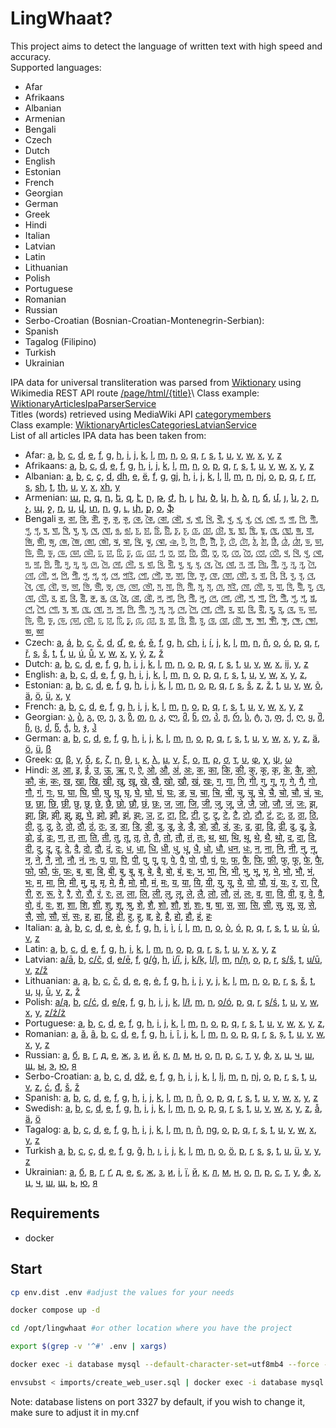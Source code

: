 # LingWhaat?

This project aims to detect the language of written text with high speed and accuracy.\
Supported languages:
* Afar
* Afrikaans
* Albanian
* Armenian
* Bengali
* Czech
* Dutch
* English
* Estonian
* French
* Georgian
* German
* Greek
* Hindi
* Italian
* Latvian
* Latin
* Lithuanian
* Polish
* Portuguese
* Romanian
* Russian
* Serbo-Croatian (Bosnian-Croatian-Montenegrin-Serbian):
* Spanish
* Tagalog (Filipino)
* Turkish
* Ukrainian

IPA data for universal transliteration was parsed from [Wiktionary](https://en.wiktionary.org/wiki/Wiktionary:Main_Page) using Wikimedia REST API route [/page/html/{title}](https://en.wiktionary.org/api/rest_v1/#/Page%20content/get_page_html__title_)\
Class example: [WiktionaryArticlesIpaParserService](src/Service/WiktionaryArticlesIpaParserService.php)\
Titles (words) retrieved using MediaWiki API [categorymembers](https://www.mediawiki.org/wiki/API:Categorymembers)\
Class example: [WiktionaryArticlesCategoriesLatvianService](src/Service/WiktionaryArticlesCategoriesLatvianService.php)\
List of all articles IPA data has been taken from:
* Afar:
[a](docs/Afar/en_wiktionary_afar_a.md),
[b](docs/Afar/en_wiktionary_afar_b.md),
[c](docs/Afar/en_wiktionary_afar_c.md),
[d](docs/Afar/en_wiktionary_afar_d.md),
[e](docs/Afar/en_wiktionary_afar_e.md),
[f](docs/Afar/en_wiktionary_afar_f.md),
[g](docs/Afar/en_wiktionary_afar_g.md),
[h](docs/Afar/en_wiktionary_afar_h.md),
[i](docs/Afar/en_wiktionary_afar_i.md),
[j](docs/Afar/en_wiktionary_afar_j.md),
[k](docs/Afar/en_wiktionary_afar_k.md),
[l](docs/Afar/en_wiktionary_afar_l.md),
[m](docs/Afar/en_wiktionary_afar_m.md),
[n](docs/Afar/en_wiktionary_afar_n.md),
[o](docs/Afar/en_wiktionary_afar_o.md),
[q](docs/Afar/en_wiktionary_afar_q.md),
[r](docs/Afar/en_wiktionary_afar_r.md),
[s](docs/Afar/en_wiktionary_afar_s.md),
[t](docs/Afar/en_wiktionary_afar_t.md),
[u](docs/Afar/en_wiktionary_afar_u.md),
[v](docs/Afar/en_wiktionary_afar_v.md),
[w](docs/Afar/en_wiktionary_afar_w.md),
[x](docs/Afar/en_wiktionary_afar_x.md),
[y](docs/Afar/en_wiktionary_afar_y.md),
[z](docs/Afar/en_wiktionary_afar_z.md)
* Afrikaans:
[a](docs/Afrikaans/en_wiktionary_afrikaans_a.md),
[b](docs/Afrikaans/en_wiktionary_afrikaans_b.md),
[c](docs/Afrikaans/en_wiktionary_afrikaans_c.md),
[d](docs/Afrikaans/en_wiktionary_afrikaans_d.md),
[e](docs/Afrikaans/en_wiktionary_afrikaans_e.md),
[f](docs/Afrikaans/en_wiktionary_afrikaans_f.md),
[g](docs/Afrikaans/en_wiktionary_afrikaans_g.md),
[h](docs/Afrikaans/en_wiktionary_afrikaans_h.md),
[i](docs/Afrikaans/en_wiktionary_afrikaans_i.md),
[j](docs/Afrikaans/en_wiktionary_afrikaans_j.md),
[k](docs/Afrikaans/en_wiktionary_afrikaans_k.md),
[l](docs/Afrikaans/en_wiktionary_afrikaans_l.md),
[m](docs/Afrikaans/en_wiktionary_afrikaans_m.md),
[n](docs/Afrikaans/en_wiktionary_afrikaans_n.md),
[o](docs/Afrikaans/en_wiktionary_afrikaans_o.md),
[p](docs/Afrikaans/en_wiktionary_afrikaans_p.md),
[q](docs/Afrikaans/en_wiktionary_afrikaans_q.md),
[r](docs/Afrikaans/en_wiktionary_afrikaans_r.md),
[s](docs/Afrikaans/en_wiktionary_afrikaans_s.md),
[t](docs/Afrikaans/en_wiktionary_afrikaans_t.md),
[u](docs/Afrikaans/en_wiktionary_afrikaans_u.md),
[v](docs/Afrikaans/en_wiktionary_afrikaans_v.md),
[w](docs/Afrikaans/en_wiktionary_afrikaans_w.md),
[x](docs/Afrikaans/en_wiktionary_afrikaans_x.md),
[y](docs/Afrikaans/en_wiktionary_afrikaans_y.md),
[z](docs/Afrikaans/en_wiktionary_afrikaans_z.md)
* Albanian:
[a](docs/Albanian/en_wiktionary_albanian_a.md),
[b](docs/Albanian/en_wiktionary_albanian_b.md),
[c](docs/Albanian/en_wiktionary_albanian_c.md),
[ç](docs/Albanian/en_wiktionary_albanian_ç.md),
[d](docs/Albanian/en_wiktionary_albanian_d.md),
[dh](docs/Albanian/en_wiktionary_albanian_dh.md),
[e](docs/Albanian/en_wiktionary_albanian_e.md),
[ë](docs/Albanian/en_wiktionary_albanian_ë.md),
[f](docs/Albanian/en_wiktionary_albanian_f.md),
[g](docs/Albanian/en_wiktionary_albanian_g.md),
[gj](docs/Albanian/en_wiktionary_albanian_gj.md),
[h](docs/Albanian/en_wiktionary_albanian_h.md),
[i](docs/Albanian/en_wiktionary_albanian_i.md),
[j](docs/Albanian/en_wiktionary_albanian_j.md),
[k](docs/Albanian/en_wiktionary_albanian_k.md),
[l](docs/Albanian/en_wiktionary_albanian_l.md),
[ll](docs/Albanian/en_wiktionary_albanian_ll.md),
[m](docs/Albanian/en_wiktionary_albanian_m.md),
[n](docs/Albanian/en_wiktionary_albanian_n.md),
[nj](docs/Albanian/en_wiktionary_albanian_nj.md),
[o](docs/Albanian/en_wiktionary_albanian_o.md),
[p](docs/Albanian/en_wiktionary_albanian_p.md),
[q](docs/Albanian/en_wiktionary_albanian_q.md),
[r](docs/Albanian/en_wiktionary_albanian_r.md),
[rr](docs/Albanian/en_wiktionary_albanian_rr.md),
[s](docs/Albanian/en_wiktionary_albanian_s.md),
[sh](docs/Albanian/en_wiktionary_albanian_sh.md),
[t](docs/Albanian/en_wiktionary_albanian_t.md),
[th](docs/Albanian/en_wiktionary_albanian_th.md),
[u](docs/Albanian/en_wiktionary_albanian_u.md),
[v](docs/Albanian/en_wiktionary_albanian_v.md),
[x](docs/Albanian/en_wiktionary_albanian_x.md),
[xh](docs/Albanian/en_wiktionary_albanian_xh.md),
[y](docs/Albanian/en_wiktionary_albanian_y.md)
* Armenian:
[ա](docs/Armenian/en_wiktionary_armenian_ա.md),
[բ](docs/Armenian/en_wiktionary_armenian_բ.md),
[գ](docs/Armenian/en_wiktionary_armenian_գ.md),
[դ](docs/Armenian/en_wiktionary_armenian_դ.md),
[ե](docs/Armenian/en_wiktionary_armenian_ե.md),
[զ](docs/Armenian/en_wiktionary_armenian_զ.md),
[է](docs/Armenian/en_wiktionary_armenian_է.md),
[ը](docs/Armenian/en_wiktionary_armenian_ը.md),
[թ](docs/Armenian/en_wiktionary_armenian_թ.md),
[ժ](docs/Armenian/en_wiktionary_armenian_ժ.md),
[ի](docs/Armenian/en_wiktionary_armenian_ի.md),
[լ](docs/Armenian/en_wiktionary_armenian_լ.md),
[խ](docs/Armenian/en_wiktionary_armenian_խ.md),
[ծ](docs/Armenian/en_wiktionary_armenian_ծ.md),
[կ](docs/Armenian/en_wiktionary_armenian_կ.md),
[հ](docs/Armenian/en_wiktionary_armenian_հ.md),
[ձ](docs/Armenian/en_wiktionary_armenian_ձ.md),
[ղ](docs/Armenian/en_wiktionary_armenian_ղ.md),
[ճ](docs/Armenian/en_wiktionary_armenian_ճ.md),
[մ](docs/Armenian/en_wiktionary_armenian_մ.md),
[յ](docs/Armenian/en_wiktionary_armenian_յ.md),
[ն](docs/Armenian/en_wiktionary_armenian_ն.md),
[շ](docs/Armenian/en_wiktionary_armenian_շ.md),
[ո](docs/Armenian/en_wiktionary_armenian_ո.md),
[չ](docs/Armenian/en_wiktionary_armenian_չ.md),
[պ](docs/Armenian/en_wiktionary_armenian_պ.md),
[ջ](docs/Armenian/en_wiktionary_armenian_ջ.md),
[ռ](docs/Armenian/en_wiktionary_armenian_ռ.md),
[ս](docs/Armenian/en_wiktionary_armenian_ս.md),
[վ](docs/Armenian/en_wiktionary_armenian_վ.md),
[տ](docs/Armenian/en_wiktionary_armenian_տ.md),
[ր](docs/Armenian/en_wiktionary_armenian_ր.md),
[ց](docs/Armenian/en_wiktionary_armenian_ց.md),
[ւ](docs/Armenian/en_wiktionary_armenian_ւ.md),
[փ](docs/Armenian/en_wiktionary_armenian_փ.md),
[ք](docs/Armenian/en_wiktionary_armenian_ք.md),
[օ](docs/Armenian/en_wiktionary_armenian_օ.md),
[ֆ](docs/Armenian/en_wiktionary_armenian_ֆ.md)
* Bengali
[ক](docs/Bengali/en_wiktionary_bengali_ক.md),
[কা](docs/Bengali/en_wiktionary_bengali_কা.md),
[কি](docs/Bengali/en_wiktionary_bengali_কি.md),
[কী](docs/Bengali/en_wiktionary_bengali_কী.md),
[কু](docs/Bengali/en_wiktionary_bengali_কু.md),
[কূ](docs/Bengali/en_wiktionary_bengali_কূ.md),
[কৃ](docs/Bengali/en_wiktionary_bengali_কৃ.md),
[কে](docs/Bengali/en_wiktionary_bengali_কে.md),
[কৈ](docs/Bengali/en_wiktionary_bengali_কৈ.md),
[কো](docs/Bengali/en_wiktionary_bengali_কো.md),
[কৌ](docs/Bengali/en_wiktionary_bengali_কৌ.md),
[খ](docs/Bengali/en_wiktionary_bengali_খ.md),
[খা](docs/Bengali/en_wiktionary_bengali_খা.md),
[খি](docs/Bengali/en_wiktionary_bengali_খি.md),
[খী](docs/Bengali/en_wiktionary_bengali_খী.md),
[খু](docs/Bengali/en_wiktionary_bengali_খু.md),
[খূ](docs/Bengali/en_wiktionary_bengali_খূ.md),
[খৃ](docs/Bengali/en_wiktionary_bengali_খৃ.md),
[খে](docs/Bengali/en_wiktionary_bengali_খে.md),
[খো](docs/Bengali/en_wiktionary_bengali_খো.md),
[গ](docs/Bengali/en_wiktionary_bengali_গ.md),
[গা](docs/Bengali/en_wiktionary_bengali_গা.md),
[গি](docs/Bengali/en_wiktionary_bengali_গি.md),
[গী](docs/Bengali/en_wiktionary_bengali_গী.md),
[গু](docs/Bengali/en_wiktionary_bengali_গু.md),
[গৃ](docs/Bengali/en_wiktionary_bengali_গৃ.md),
[ঘ](docs/Bengali/en_wiktionary_bengali_ঘ.md),
[ঘা](docs/Bengali/en_wiktionary_bengali_ঘা.md),
[ঘি](docs/Bengali/en_wiktionary_bengali_ঘি.md),
[ঘু](docs/Bengali/en_wiktionary_bengali_ঘু.md),
[ঘৃ](docs/Bengali/en_wiktionary_bengali_ঘৃ.md),
[ঘে](docs/Bengali/en_wiktionary_bengali_ঘে.md),
[ঘো](docs/Bengali/en_wiktionary_bengali_ঘো.md),
[ঙ](docs/Bengali/en_wiktionary_bengali_ঙ.md),
[ঙা](docs/Bengali/en_wiktionary_bengali_ঙা.md),
[চ](docs/Bengali/en_wiktionary_bengali_চ.md),
[চা](docs/Bengali/en_wiktionary_bengali_চা.md),
[চি](docs/Bengali/en_wiktionary_bengali_চি.md),
[চী](docs/Bengali/en_wiktionary_bengali_চী.md),
[চু](docs/Bengali/en_wiktionary_bengali_চু.md),
[চূ](docs/Bengali/en_wiktionary_bengali_চূ.md),
[চে](docs/Bengali/en_wiktionary_bengali_চে.md),
[চো](docs/Bengali/en_wiktionary_bengali_চো.md),
[চৌ](docs/Bengali/en_wiktionary_bengali_চৌ.md),
[ছ](docs/Bengali/en_wiktionary_bengali_ছ.md),
[ছা](docs/Bengali/en_wiktionary_bengali_ছা.md),
[ছি](docs/Bengali/en_wiktionary_bengali_ছি.md),
[ছু](docs/Bengali/en_wiktionary_bengali_ছু.md),
[ছে](docs/Bengali/en_wiktionary_bengali_ছে.md),
[ছো](docs/Bengali/en_wiktionary_bengali_ছো.md),
[জ](docs/Bengali/en_wiktionary_bengali_জ.md),
[যা](docs/Bengali/en_wiktionary_bengali_যা.md),
[জি](docs/Bengali/en_wiktionary_bengali_জি.md),
[জী](docs/Bengali/en_wiktionary_bengali_জী.md),
[জু](docs/Bengali/en_wiktionary_bengali_জু.md),
[জে](docs/Bengali/en_wiktionary_bengali_জে.md),
[জৈ](docs/Bengali/en_wiktionary_bengali_জৈ.md),
[জো](docs/Bengali/en_wiktionary_bengali_জো.md),
[জৌ](docs/Bengali/en_wiktionary_bengali_জৌ.md),
[ঝ](docs/Bengali/en_wiktionary_bengali_ঝ.md),
[ঝা](docs/Bengali/en_wiktionary_bengali_ঝা.md),
[ঝি](docs/Bengali/en_wiktionary_bengali_ঝি.md),
[ঝু](docs/Bengali/en_wiktionary_bengali_ঝু.md),
[ঝো](docs/Bengali/en_wiktionary_bengali_ঝো.md),
[ঞ](docs/Bengali/en_wiktionary_bengali_ঞ.md),
[ট](docs/Bengali/en_wiktionary_bengali_ট.md),
[টা](docs/Bengali/en_wiktionary_bengali_টা.md),
[টি](docs/Bengali/en_wiktionary_bengali_টি.md),
[টী](docs/Bengali/en_wiktionary_bengali_টী.md),
[টু](docs/Bengali/en_wiktionary_bengali_টু.md),
[টে](docs/Bengali/en_wiktionary_bengali_টে.md),
[টো](docs/Bengali/en_wiktionary_bengali_টো.md),
[ঠ](docs/Bengali/en_wiktionary_bengali_ঠ.md),
[ঠা](docs/Bengali/en_wiktionary_bengali_ঠা.md),
[ঠি](docs/Bengali/en_wiktionary_bengali_ঠি.md),
[ঠে](docs/Bengali/en_wiktionary_bengali_ঠে.md),
[ঠো](docs/Bengali/en_wiktionary_bengali_ঠো.md),
[ড](docs/Bengali/en_wiktionary_bengali_ড.md),
[ডা](docs/Bengali/en_wiktionary_bengali_ডা.md),
[ডি](docs/Bengali/en_wiktionary_bengali_ডি.md),
[ডী](docs/Bengali/en_wiktionary_bengali_ডী.md),
[ডু](docs/Bengali/en_wiktionary_bengali_ডু.md),
[ডে](docs/Bengali/en_wiktionary_bengali_ডে.md),
[ডো](docs/Bengali/en_wiktionary_bengali_ডো.md),
[ডৌ](docs/Bengali/en_wiktionary_bengali_ডৌ.md),
[ঢ](docs/Bengali/en_wiktionary_bengali_ঢ.md),
[ঢা](docs/Bengali/en_wiktionary_bengali_ঢা.md),
[ঢি](docs/Bengali/en_wiktionary_bengali_ঢি.md),
[ঢু](docs/Bengali/en_wiktionary_bengali_ঢু.md),
[ঢে](docs/Bengali/en_wiktionary_bengali_ঢে.md),
[ঢো](docs/Bengali/en_wiktionary_bengali_ঢো.md),
[ণ](docs/Bengali/en_wiktionary_bengali_ণ.md),
[ত](docs/Bengali/en_wiktionary_bengali_ত.md),
[তা](docs/Bengali/en_wiktionary_bengali_তা.md),
[তি](docs/Bengali/en_wiktionary_bengali_তি.md),
[তী](docs/Bengali/en_wiktionary_bengali_তী.md),
[তু](docs/Bengali/en_wiktionary_bengali_তু.md),
[তৃ](docs/Bengali/en_wiktionary_bengali_তৃ.md),
[তে](docs/Bengali/en_wiktionary_bengali_তে.md),
[তৈ](docs/Bengali/en_wiktionary_bengali_তৈ.md),
[তো](docs/Bengali/en_wiktionary_bengali_তো.md),
[তৌ](docs/Bengali/en_wiktionary_bengali_তৌ.md),
[থ](docs/Bengali/en_wiktionary_bengali_থ.md),
[থি](docs/Bengali/en_wiktionary_bengali_থি.md),
[থু](docs/Bengali/en_wiktionary_bengali_থু.md),
[থো](docs/Bengali/en_wiktionary_bengali_থো.md),
[দ](docs/Bengali/en_wiktionary_bengali_দ.md),
[দা](docs/Bengali/en_wiktionary_bengali_দা.md),
[দি](docs/Bengali/en_wiktionary_bengali_দি.md),
[দী](docs/Bengali/en_wiktionary_bengali_দী.md),
[দু](docs/Bengali/en_wiktionary_bengali_দু.md),
[দূ](docs/Bengali/en_wiktionary_bengali_দূ.md),
[দৃ](docs/Bengali/en_wiktionary_bengali_দৃ.md),
[দে](docs/Bengali/en_wiktionary_bengali_দে.md),
[দৈ](docs/Bengali/en_wiktionary_bengali_দৈ.md),
[দো](docs/Bengali/en_wiktionary_bengali_দো.md),
[দৌ](docs/Bengali/en_wiktionary_bengali_দৌ.md),
[ধ](docs/Bengali/en_wiktionary_bengali_ধ.md),
[ধা](docs/Bengali/en_wiktionary_bengali_ধা.md),
[ধি](docs/Bengali/en_wiktionary_bengali_ধি.md),
[ধী](docs/Bengali/en_wiktionary_bengali_ধী.md),
[ধু](docs/Bengali/en_wiktionary_bengali_ধু.md),
[ধূ](docs/Bengali/en_wiktionary_bengali_ধূ.md),
[ধৃ](docs/Bengali/en_wiktionary_bengali_ধৃ.md),
[ধে](docs/Bengali/en_wiktionary_bengali_ধে.md),
[ধৈ](docs/Bengali/en_wiktionary_bengali_ধৈ.md),
[ধো](docs/Bengali/en_wiktionary_bengali_ধো.md),
[ন](docs/Bengali/en_wiktionary_bengali_ন.md),
[না](docs/Bengali/en_wiktionary_bengali_না.md),
[নিঃ](docs/Bengali/en_wiktionary_bengali_নিঃ.md),
[নী](docs/Bengali/en_wiktionary_bengali_নী.md),
[নু](docs/Bengali/en_wiktionary_bengali_নু.md),
[নূ](docs/Bengali/en_wiktionary_bengali_নূ.md),
[নৃ](docs/Bengali/en_wiktionary_bengali_নৃ.md),
[নৈ](docs/Bengali/en_wiktionary_bengali_নৈ.md),
[নো](docs/Bengali/en_wiktionary_bengali_নো.md),
[নৌ](docs/Bengali/en_wiktionary_bengali_নৌ.md),
[প](docs/Bengali/en_wiktionary_bengali_প.md),
[পি](docs/Bengali/en_wiktionary_bengali_পি.md),
[পী](docs/Bengali/en_wiktionary_bengali_পী.md),
[পু](docs/Bengali/en_wiktionary_bengali_পু.md),
[পূ](docs/Bengali/en_wiktionary_bengali_পূ.md),
[পৃ](docs/Bengali/en_wiktionary_bengali_পৃ.md),
[পে](docs/Bengali/en_wiktionary_bengali_পে.md),
[পাই](docs/Bengali/en_wiktionary_bengali_পাই.md),
[পো](docs/Bengali/en_wiktionary_bengali_পো.md),
[পৌ](docs/Bengali/en_wiktionary_bengali_পৌ.md),
[ফ](docs/Bengali/en_wiktionary_bengali_ফ.md),
[ফা](docs/Bengali/en_wiktionary_bengali_ফা.md),
[ফি](docs/Bengali/en_wiktionary_bengali_ফি.md),
[ফু](docs/Bengali/en_wiktionary_bengali_ফু.md),
[ফে](docs/Bengali/en_wiktionary_bengali_ফে.md),
[ফো](docs/Bengali/en_wiktionary_bengali_ফো.md),
[ফৌ](docs/Bengali/en_wiktionary_bengali_ফৌ.md),
[ব](docs/Bengali/en_wiktionary_bengali_ব.md),
[বা](docs/Bengali/en_wiktionary_bengali_বা.md),
[বি](docs/Bengali/en_wiktionary_bengali_বি.md),
[বি](docs/Bengali/en_wiktionary_bengali_বি.md),
[বু](docs/Bengali/en_wiktionary_bengali_বু.md),
[বৃ](docs/Bengali/en_wiktionary_bengali_বৃ.md),
[বে](docs/Bengali/en_wiktionary_bengali_বে.md),
[বৈ](docs/Bengali/en_wiktionary_bengali_বৈ.md),
[বো](docs/Bengali/en_wiktionary_bengali_বো.md),
[বৌ](docs/Bengali/en_wiktionary_bengali_বৌ.md),
[ভ](docs/Bengali/en_wiktionary_bengali_ভ.md),
[ভা](docs/Bengali/en_wiktionary_bengali_ভা.md),
[ভি](docs/Bengali/en_wiktionary_bengali_ভি.md),
[ভী](docs/Bengali/en_wiktionary_bengali_ভী.md),
[ভূ](docs/Bengali/en_wiktionary_bengali_ভূ.md),
[ভে](docs/Bengali/en_wiktionary_bengali_ভে.md),
[ভো](docs/Bengali/en_wiktionary_bengali_ভো.md),
[ভৌ](docs/Bengali/en_wiktionary_bengali_ভৌ.md),
[ম](docs/Bengali/en_wiktionary_bengali_ম.md),
[মা](docs/Bengali/en_wiktionary_bengali_মা.md),
[মি](docs/Bengali/en_wiktionary_bengali_মি.md),
[মী](docs/Bengali/en_wiktionary_bengali_মী.md),
[মূ](docs/Bengali/en_wiktionary_bengali_মূ.md),
[মৃ](docs/Bengali/en_wiktionary_bengali_মৃ.md),
[মে](docs/Bengali/en_wiktionary_bengali_মে.md),
[মই](docs/Bengali/en_wiktionary_bengali_মই.md),
[মো](docs/Bengali/en_wiktionary_bengali_মো.md),
[মৌ](docs/Bengali/en_wiktionary_bengali_মৌ.md),
[য](docs/Bengali/en_wiktionary_bengali_য.md),
[যা](docs/Bengali/en_wiktionary_bengali_যা.md),
[যি](docs/Bengali/en_wiktionary_bengali_যি.md),
[যী](docs/Bengali/en_wiktionary_bengali_যী.md),
[যু](docs/Bengali/en_wiktionary_bengali_যু.md),
[যে](docs/Bengali/en_wiktionary_bengali_যে.md),
[যো](docs/Bengali/en_wiktionary_bengali_যো.md),
[যৌ](docs/Bengali/en_wiktionary_bengali_যৌ.md),
[র](docs/Bengali/en_wiktionary_bengali_র.md),
[রা](docs/Bengali/en_wiktionary_bengali_রা.md),
[রি](docs/Bengali/en_wiktionary_bengali_রি.md),
[রী](docs/Bengali/en_wiktionary_bengali_রী.md),
[রু](docs/Bengali/en_wiktionary_bengali_রু.md),
[রূ](docs/Bengali/en_wiktionary_bengali_রূ.md),
[রে](docs/Bengali/en_wiktionary_bengali_রে.md),
[রৈ](docs/Bengali/en_wiktionary_bengali_রৈ.md),
[রো](docs/Bengali/en_wiktionary_bengali_রো.md),
[রৌ](docs/Bengali/en_wiktionary_bengali_রৌ.md),
[ল](docs/Bengali/en_wiktionary_bengali_ল.md),
[লা](docs/Bengali/en_wiktionary_bengali_লা.md),
[লি](docs/Bengali/en_wiktionary_bengali_লি.md),
[লী](docs/Bengali/en_wiktionary_bengali_লী.md),
[লু](docs/Bengali/en_wiktionary_bengali_লু.md),
[লে](docs/Bengali/en_wiktionary_bengali_লে.md),
[লো](docs/Bengali/en_wiktionary_bengali_লো.md),
[লৌ](docs/Bengali/en_wiktionary_bengali_লৌ.md),
[শ](docs/Bengali/en_wiktionary_bengali_শ.md),
[শা](docs/Bengali/en_wiktionary_bengali_শা.md),
[শি](docs/Bengali/en_wiktionary_bengali_শি.md),
[শী](docs/Bengali/en_wiktionary_bengali_শী.md),
[শু](docs/Bengali/en_wiktionary_bengali_শু.md),
[শূ](docs/Bengali/en_wiktionary_bengali_শূ.md),
[শ্র](docs/Bengali/en_wiktionary_bengali_শ্র.md),
[শে](docs/Bengali/en_wiktionary_bengali_শে.md),
[শৈ](docs/Bengali/en_wiktionary_bengali_শৈ.md),
[শো](docs/Bengali/en_wiktionary_bengali_শো.md),
[ষ](docs/Bengali/en_wiktionary_bengali_ষ.md),
[ষা](docs/Bengali/en_wiktionary_bengali_ষা.md),
[ছে](docs/Bengali/en_wiktionary_bengali_ছে.md),
[ষো](docs/Bengali/en_wiktionary_bengali_ষো.md),
[স](docs/Bengali/en_wiktionary_bengali_স.md),
[সা](docs/Bengali/en_wiktionary_bengali_সা.md),
[সি](docs/Bengali/en_wiktionary_bengali_সি.md),
[সী](docs/Bengali/en_wiktionary_bengali_সী.md),
[সু](docs/Bengali/en_wiktionary_bengali_সু.md),
[সূ](docs/Bengali/en_wiktionary_bengali_সূ.md),
[সৃ](docs/Bengali/en_wiktionary_bengali_সৃ.md),
[সে](docs/Bengali/en_wiktionary_bengali_সে.md),
[সৈ](docs/Bengali/en_wiktionary_bengali_সৈ.md),
[সো](docs/Bengali/en_wiktionary_bengali_সো.md),
[সৌ](docs/Bengali/en_wiktionary_bengali_সৌ.md),
[হ](docs/Bengali/en_wiktionary_bengali_হ.md),
[হা](docs/Bengali/en_wiktionary_bengali_হা.md),
[হি](docs/Bengali/en_wiktionary_bengali_হি.md),
[হী](docs/Bengali/en_wiktionary_bengali_হী.md),
[হু](docs/Bengali/en_wiktionary_bengali_হু.md),
[হৃ](docs/Bengali/en_wiktionary_bengali_হৃ.md),
[হে](docs/Bengali/en_wiktionary_bengali_হে.md),
[ড়](docs/Bengali/en_wiktionary_bengali_ড়.md),
[ড়া](docs/Bengali/en_wiktionary_bengali_ড়া.md),
[ড়ি](docs/Bengali/en_wiktionary_bengali_ড়ি.md),
[ড়ী](docs/Bengali/en_wiktionary_bengali_ড়ী.md),
[ড়ু](docs/Bengali/en_wiktionary_bengali_ড়ু.md),
[ড়ে](docs/Bengali/en_wiktionary_bengali_ড়ে.md),
[ড়ো](docs/Bengali/en_wiktionary_bengali_ড়ো.md),
[ড়ৌ](docs/Bengali/en_wiktionary_bengali_ড়ৌ.md),
[ঢ়](docs/Bengali/en_wiktionary_bengali_ঢ়.md),
[ঢ়া](docs/Bengali/en_wiktionary_bengali_ঢ়া.md),
[ঢ়ি](docs/Bengali/en_wiktionary_bengali_ঢ়ি.md),
[ঢ়ু](docs/Bengali/en_wiktionary_bengali_ঢ়ু.md),
[ঢ়ে](docs/Bengali/en_wiktionary_bengali_ঢ়ে.md),
[ঢ়ো](docs/Bengali/en_wiktionary_bengali_ঢ়ো.md),
[য়](docs/Bengali/en_wiktionary_bengali_য়.md),
[য়া](docs/Bengali/en_wiktionary_bengali_য়া.md),
[য়ি](docs/Bengali/en_wiktionary_bengali_য়ি.md),
[য়ী](docs/Bengali/en_wiktionary_bengali_য়ী.md),
[য়ু](docs/Bengali/en_wiktionary_bengali_য়ু.md),
[য়ে](docs/Bengali/en_wiktionary_bengali_য়ে.md),
[য়ো](docs/Bengali/en_wiktionary_bengali_য়ো.md),
[য়ৌ](docs/Bengali/en_wiktionary_bengali_য়ৌ.md),
[ক্ষ](docs/Bengali/en_wiktionary_bengali_ক্ষ.md),
[ক্ষা](docs/Bengali/en_wiktionary_bengali_ক্ষা.md),
[ক্ষী](docs/Bengali/en_wiktionary_bengali_ক্ষী.md),
[ক্ষু](docs/Bengali/en_wiktionary_bengali_ক্ষু.md),
[ক্ষে](docs/Bengali/en_wiktionary_bengali_ক্ষে.md),
[ক্ষো](docs/Bengali/en_wiktionary_bengali_ক্ষো.md),
[জ্ঞ](docs/Bengali/en_wiktionary_bengali_জ্ঞ.md),
[জ্ঞা](docs/Bengali/en_wiktionary_bengali_জ্ঞা.md)
* Czech:
[a](docs/Czech/en_wiktionary_czech_a.md),
[á](docs/Czech/en_wiktionary_czech_á.md),
[b](docs/Czech/en_wiktionary_czech_b.md),
[c](docs/Czech/en_wiktionary_czech_c.md),
[č](docs/Czech/en_wiktionary_czech_č.md),
[d](docs/Czech/en_wiktionary_czech_d.md),
[ď](docs/Czech/en_wiktionary_czech_ď.md),
[e](docs/Czech/en_wiktionary_czech_e.md),
[é](docs/Czech/en_wiktionary_czech_é.md),
[ě](docs/Czech/en_wiktionary_czech_ě.md),
[f](docs/Czech/en_wiktionary_czech_f.md),
[g](docs/Czech/en_wiktionary_czech_g.md),
[h](docs/Czech/en_wiktionary_czech_h.md),
[ch](docs/Czech/en_wiktionary_czech_ch.md),
[i](docs/Czech/en_wiktionary_czech_i.md),
[í](docs/Czech/en_wiktionary_czech_í.md),
[j](docs/Czech/en_wiktionary_czech_j.md),
[k](docs/Czech/en_wiktionary_czech_k.md),
[l](docs/Czech/en_wiktionary_czech_l.md),
[m](docs/Czech/en_wiktionary_czech_m.md),
[n](docs/Czech/en_wiktionary_czech_n.md),
[ň](docs/Czech/en_wiktionary_czech_ň.md),
[o](docs/Czech/en_wiktionary_czech_o.md),
[ó](docs/Czech/en_wiktionary_czech_ó.md),
[p](docs/Czech/en_wiktionary_czech_p.md),
[q](docs/Czech/en_wiktionary_czech_q.md),
[r](docs/Czech/en_wiktionary_czech_r.md),
[ř](docs/Czech/en_wiktionary_czech_ř.md),
[s](docs/Czech/en_wiktionary_czech_s.md),
[š](docs/Czech/en_wiktionary_czech_š.md),
[t](docs/Czech/en_wiktionary_czech_t.md),
[ť](docs/Czech/en_wiktionary_czech_ť.md),
[u](docs/Czech/en_wiktionary_czech_u.md),
[ú](docs/Czech/en_wiktionary_czech_ú.md),
[ů](docs/Czech/en_wiktionary_czech_ů.md),
[v](docs/Czech/en_wiktionary_czech_v.md),
[w](docs/Czech/en_wiktionary_czech_w.md),
[x](docs/Czech/en_wiktionary_czech_x.md),
[y](docs/Czech/en_wiktionary_czech_y.md),
[ý](docs/Czech/en_wiktionary_czech_ý.md),
[z](docs/Czech/en_wiktionary_czech_z.md),
[ž](docs/Czech/en_wiktionary_czech_ž.md)
* Dutch:
[a](docs/Dutch/en_wiktionary_dutch_a.md),
[b](docs/Dutch/en_wiktionary_dutch_b.md),
[c](docs/Dutch/en_wiktionary_dutch_c.md),
[d](docs/Dutch/en_wiktionary_dutch_d.md),
[e](docs/Dutch/en_wiktionary_dutch_e.md),
[f](docs/Dutch/en_wiktionary_dutch_f.md),
[g](docs/Dutch/en_wiktionary_dutch_g.md),
[h](docs/Dutch/en_wiktionary_dutch_h.md),
[i](docs/Dutch/en_wiktionary_dutch_i.md),
[j](docs/Dutch/en_wiktionary_dutch_j.md),
[k](docs/Dutch/en_wiktionary_dutch_k.md),
[l](docs/Dutch/en_wiktionary_dutch_l.md),
[m](docs/Dutch/en_wiktionary_dutch_m.md),
[n](docs/Dutch/en_wiktionary_dutch_n.md),
[o](docs/Dutch/en_wiktionary_dutch_o.md),
[p](docs/Dutch/en_wiktionary_dutch_p.md),
[q](docs/Dutch/en_wiktionary_dutch_q.md),
[r](docs/Dutch/en_wiktionary_dutch_r.md),
[s](docs/Dutch/en_wiktionary_dutch_s.md),
[t](docs/Dutch/en_wiktionary_dutch_t.md),
[u](docs/Dutch/en_wiktionary_dutch_u.md),
[v](docs/Dutch/en_wiktionary_dutch_v.md),
[w](docs/Dutch/en_wiktionary_dutch_w.md),
[x](docs/Dutch/en_wiktionary_dutch_x.md),
[ij](docs/Dutch/en_wiktionary_dutch_ij.md),
[y](docs/Dutch/en_wiktionary_dutch_y.md),
[z](docs/Dutch/en_wiktionary_dutch_z.md)
* English:
[a](docs/English/en_wiktionary_english_a.md),
[b](docs/English/en_wiktionary_english_b.md),
[c](docs/English/en_wiktionary_english_c.md),
[d](docs/English/en_wiktionary_english_d.md),
[e](docs/English/en_wiktionary_english_e.md),
[f](docs/English/en_wiktionary_english_f.md),
[g](docs/English/en_wiktionary_english_g.md),
[h](docs/English/en_wiktionary_english_h.md),
[i](docs/English/en_wiktionary_english_i.md),
[j](docs/English/en_wiktionary_english_j.md),
[k](docs/English/en_wiktionary_english_k.md),
[l](docs/English/en_wiktionary_english_l.md),
[m](docs/English/en_wiktionary_english_m.md),
[n](docs/English/en_wiktionary_english_n.md),
[o](docs/English/en_wiktionary_english_o.md),
[p](docs/English/en_wiktionary_english_p.md),
[q](docs/English/en_wiktionary_english_q.md),
[r](docs/English/en_wiktionary_english_r.md),
[s](docs/English/en_wiktionary_english_s.md),
[t](docs/English/en_wiktionary_english_t.md),
[u](docs/English/en_wiktionary_english_u.md),
[v](docs/English/en_wiktionary_english_v.md),
[w](docs/English/en_wiktionary_english_w.md),
[x](docs/English/en_wiktionary_english_x.md),
[y](docs/English/en_wiktionary_english_y.md),
[z](docs/English/en_wiktionary_english_z.md),
* Estonian:
[a](docs/Estonian/en_wiktionary_estonian_a.md),
[b](docs/Estonian/en_wiktionary_estonian_b.md),
[c](docs/Estonian/en_wiktionary_estonian_c.md),
[d](docs/Estonian/en_wiktionary_estonian_d.md),
[e](docs/Estonian/en_wiktionary_estonian_e.md),
[f](docs/Estonian/en_wiktionary_estonian_f.md),
[g](docs/Estonian/en_wiktionary_estonian_g.md),
[h](docs/Estonian/en_wiktionary_estonian_h.md),
[i](docs/Estonian/en_wiktionary_estonian_i.md),
[j](docs/Estonian/en_wiktionary_estonian_j.md),
[k](docs/Estonian/en_wiktionary_estonian_k.md),
[l](docs/Estonian/en_wiktionary_estonian_l.md),
[m](docs/Estonian/en_wiktionary_estonian_m.md),
[n](docs/Estonian/en_wiktionary_estonian_n.md),
[o](docs/Estonian/en_wiktionary_estonian_o.md),
[p](docs/Estonian/en_wiktionary_estonian_p.md),
[q](docs/Estonian/en_wiktionary_estonian_q.md),
[r](docs/Estonian/en_wiktionary_estonian_r.md),
[s](docs/Estonian/en_wiktionary_estonian_s.md),
[š](docs/Estonian/en_wiktionary_estonian_š.md),
[z](docs/Estonian/en_wiktionary_estonian_z.md),
[ž](docs/Estonian/en_wiktionary_estonian_ž.md),
[t](docs/Estonian/en_wiktionary_estonian_t.md),
[u](docs/Estonian/en_wiktionary_estonian_u.md),
[v](docs/Estonian/en_wiktionary_estonian_v.md),
[w](docs/Estonian/en_wiktionary_estonian_w.md),
[õ](docs/Estonian/en_wiktionary_estonian_õ.md),
[ä](docs/Estonian/en_wiktionary_estonian_ä.md),
[ö](docs/Estonian/en_wiktionary_estonian_ö.md),
[ü](docs/Estonian/en_wiktionary_estonian_ü.md),
[x](docs/Estonian/en_wiktionary_estonian_x.md),
[y](docs/Estonian/en_wiktionary_estonian_y.md)
* French:
[a](docs/French/en_wiktionary_french_a.md),
[b](docs/French/en_wiktionary_french_b.md),
[c](docs/French/en_wiktionary_french_c.md),
[d](docs/French/en_wiktionary_french_d.md),
[e](docs/French/en_wiktionary_french_e.md),
[f](docs/French/en_wiktionary_french_f.md),
[g](docs/French/en_wiktionary_french_g.md),
[h](docs/French/en_wiktionary_french_h.md),
[i](docs/French/en_wiktionary_french_i.md),
[j](docs/French/en_wiktionary_french_j.md),
[k](docs/French/en_wiktionary_french_k.md),
[l](docs/French/en_wiktionary_french_l.md),
[m](docs/French/en_wiktionary_french_m.md),
[n](docs/French/en_wiktionary_french_n.md),
[o](docs/French/en_wiktionary_french_o.md),
[p](docs/French/en_wiktionary_french_p.md),
[q](docs/French/en_wiktionary_french_q.md),
[r](docs/French/en_wiktionary_french_r.md),
[s](docs/French/en_wiktionary_french_s.md),
[t](docs/French/en_wiktionary_french_t.md),
[u](docs/French/en_wiktionary_french_u.md),
[v](docs/French/en_wiktionary_french_v.md),
[w](docs/French/en_wiktionary_french_w.md),
[x](docs/French/en_wiktionary_french_x.md),
[y](docs/French/en_wiktionary_french_y.md),
[z](docs/French/en_wiktionary_french_z.md)
* Georgian:
[ა](docs/Georgian/en_wiktionary_georgian_ა.md),
[ბ](docs/Georgian/en_wiktionary_georgian_ბ.md),
[გ](docs/Georgian/en_wiktionary_georgian_გ.md),
[დ](docs/Georgian/en_wiktionary_georgian_დ.md),
[ე](docs/Georgian/en_wiktionary_georgian_ე.md),
[ვ](docs/Georgian/en_wiktionary_georgian_ვ.md),
[ზ](docs/Georgian/en_wiktionary_georgian_ზ.md),
[თ](docs/Georgian/en_wiktionary_georgian_თ.md),
[ი](docs/Georgian/en_wiktionary_georgian_ი.md),
[კ](docs/Georgian/en_wiktionary_georgian_კ.md),
[ლ](docs/Georgian/en_wiktionary_georgian_ლ.md),
[მ](docs/Georgian/en_wiktionary_georgian_მ.md),
[ნ](docs/Georgian/en_wiktionary_georgian_ნ.md),
[ო](docs/Georgian/en_wiktionary_georgian_ო.md),
[პ](docs/Georgian/en_wiktionary_georgian_პ.md),
[ჟ](docs/Georgian/en_wiktionary_georgian_ჟ.md),
[რ](docs/Georgian/en_wiktionary_georgian_რ.md),
[ს](docs/Georgian/en_wiktionary_georgian_ს.md),
[ტ](docs/Georgian/en_wiktionary_georgian_ტ.md),
[უ](docs/Georgian/en_wiktionary_georgian_უ.md),
[ფ](docs/Georgian/en_wiktionary_georgian_ფ.md),
[ქ](docs/Georgian/en_wiktionary_georgian_ქ.md),
[ღ](docs/Georgian/en_wiktionary_georgian_ღ.md),
[ყ](docs/Georgian/en_wiktionary_georgian_ყ.md),
[შ](docs/Georgian/en_wiktionary_georgian_შ.md),
[ჩ](docs/Georgian/en_wiktionary_georgian_ჩ.md),
[ც](docs/Georgian/en_wiktionary_georgian_ც.md),
[ძ](docs/Georgian/en_wiktionary_georgian_ძ.md),
[წ](docs/Georgian/en_wiktionary_georgian_წ.md),
[ჭ](docs/Georgian/en_wiktionary_georgian_ჭ.md),
[ხ](docs/Georgian/en_wiktionary_georgian_ხ.md),
[ჯ](docs/Georgian/en_wiktionary_georgian_ჯ.md),
[ჰ](docs/Georgian/en_wiktionary_georgian_ჰ.md)
* German:
[a](docs/German/en_wiktionary_german_a.md),
[b](docs/German/en_wiktionary_german_b.md),
[c](docs/German/en_wiktionary_german_c.md),
[d](docs/German/en_wiktionary_german_d.md),
[e](docs/German/en_wiktionary_german_e.md),
[f](docs/German/en_wiktionary_german_f.md),
[g](docs/German/en_wiktionary_german_g.md),
[h](docs/German/en_wiktionary_german_h.md),
[i](docs/German/en_wiktionary_german_i.md),
[j](docs/German/en_wiktionary_german_j.md),
[k](docs/German/en_wiktionary_german_k.md),
[l](docs/German/en_wiktionary_german_l.md),
[m](docs/German/en_wiktionary_german_m.md),
[n](docs/German/en_wiktionary_german_n.md),
[o](docs/German/en_wiktionary_german_o.md),
[p](docs/German/en_wiktionary_german_p.md),
[q](docs/German/en_wiktionary_german_q.md),
[r](docs/German/en_wiktionary_german_r.md),
[s](docs/German/en_wiktionary_german_s.md),
[t](docs/German/en_wiktionary_german_t.md),
[u](docs/German/en_wiktionary_german_u.md),
[v](docs/German/en_wiktionary_german_v.md),
[w](docs/German/en_wiktionary_german_w.md),
[x](docs/German/en_wiktionary_german_x.md),
[y](docs/German/en_wiktionary_german_y.md),
[z](docs/German/en_wiktionary_german_z.md),
[ä](docs/German/en_wiktionary_german_ä.md),
[ö](docs/German/en_wiktionary_german_ö.md),
[ü](docs/German/en_wiktionary_german_ü.md),
[ß](docs/German/en_wiktionary_german_ß.md)
* Greek:
[α](docs/Greek/en_wiktionary_greek_α.md),
[β](docs/Greek/en_wiktionary_greek_β.md),
[γ](docs/Greek/en_wiktionary_greek_γ.md),
[δ](docs/Greek/en_wiktionary_greek_δ.md),
[ε](docs/Greek/en_wiktionary_greek_ε.md),
[ζ](docs/Greek/en_wiktionary_greek_ζ.md),
[η](docs/Greek/en_wiktionary_greek_η.md),
[θ](docs/Greek/en_wiktionary_greek_θ.md),
[ι](docs/Greek/en_wiktionary_greek_ι.md),
[κ](docs/Greek/en_wiktionary_greek_κ.md),
[λ](docs/Greek/en_wiktionary_greek_λ.md),
[μ](docs/Greek/en_wiktionary_greek_μ.md),
[ν](docs/Greek/en_wiktionary_greek_ν.md),
[ξ](docs/Greek/en_wiktionary_greek_ξ.md),
[ο](docs/Greek/en_wiktionary_greek_ο.md),
[π](docs/Greek/en_wiktionary_greek_π.md),
[ρ](docs/Greek/en_wiktionary_greek_ρ.md),
[σ](docs/Greek/en_wiktionary_greek_σ.md),
[τ](docs/Greek/en_wiktionary_greek_τ.md),
[υ](docs/Greek/en_wiktionary_greek_υ.md),
[φ](docs/Greek/en_wiktionary_greek_φ.md),
[χ](docs/Greek/en_wiktionary_greek_χ.md),
[ψ](docs/Greek/en_wiktionary_greek_ψ.md),
[ω](docs/Greek/en_wiktionary_greek_ω.md)
* Hindi:
[अ](docs/Hindi/en_wiktionary_hindi_अ.md),
[आ](docs/Hindi/en_wiktionary_hindi_आ.md),
[इ](docs/Hindi/en_wiktionary_hindi_इ.md),
[ई](docs/Hindi/en_wiktionary_hindi_ई.md),
[उ](docs/Hindi/en_wiktionary_hindi_उ.md),
[ऊ](docs/Hindi/en_wiktionary_hindi_ऊ.md),
[ऋ](docs/Hindi/en_wiktionary_hindi_ऋ.md),
[ए](docs/Hindi/en_wiktionary_hindi_ए.md),
[ऐ](docs/Hindi/en_wiktionary_hindi_ऐ.md),
[ओ](docs/Hindi/en_wiktionary_hindi_ओ.md),
[औ](docs/Hindi/en_wiktionary_hindi_औ.md),
[अं](docs/Hindi/en_wiktionary_hindi_अं.md),
[अः](docs/Hindi/en_wiktionary_hindi_अः.md),
[क](docs/Hindi/en_wiktionary_hindi_क.md),
[का](docs/Hindi/en_wiktionary_hindi_का.md),
[कि](docs/Hindi/en_wiktionary_hindi_कि.md),
[की](docs/Hindi/en_wiktionary_hindi_की.md),
[कु](docs/Hindi/en_wiktionary_hindi_कु.md),
[कू](docs/Hindi/en_wiktionary_hindi_कू.md),
[कृ](docs/Hindi/en_wiktionary_hindi_कृ.md),
[के](docs/Hindi/en_wiktionary_hindi_के.md),
[कै](docs/Hindi/en_wiktionary_hindi_कै.md),
[को](docs/Hindi/en_wiktionary_hindi_को.md),
[कौ](docs/Hindi/en_wiktionary_hindi_कौ.md),
[कं](docs/Hindi/en_wiktionary_hindi_कं.md),
[कः](docs/Hindi/en_wiktionary_hindi_कः.md),
[ख](docs/Hindi/en_wiktionary_hindi_ख.md),
[खा](docs/Hindi/en_wiktionary_hindi_खा.md),
[खि](docs/Hindi/en_wiktionary_hindi_खि.md),
[खी](docs/Hindi/en_wiktionary_hindi_खी.md),
[खु](docs/Hindi/en_wiktionary_hindi_खु.md),
[खू](docs/Hindi/en_wiktionary_hindi_खू.md),
[खे](docs/Hindi/en_wiktionary_hindi_खे.md),
[खै](docs/Hindi/en_wiktionary_hindi_खै.md),
[खो](docs/Hindi/en_wiktionary_hindi_खो.md),
[खौ](docs/Hindi/en_wiktionary_hindi_खौ.md),
[खं](docs/Hindi/en_wiktionary_hindi_खं.md),
[खः](docs/Hindi/en_wiktionary_hindi_खः.md),
[ग](docs/Hindi/en_wiktionary_hindi_ग.md),
[गा](docs/Hindi/en_wiktionary_hindi_गा.md),
[गि](docs/Hindi/en_wiktionary_hindi_गि.md),
[गी](docs/Hindi/en_wiktionary_hindi_गी.md),
[गु](docs/Hindi/en_wiktionary_hindi_गु.md),
[गू](docs/Hindi/en_wiktionary_hindi_गू.md),
[गृ](docs/Hindi/en_wiktionary_hindi_गृ.md),
[गे](docs/Hindi/en_wiktionary_hindi_गे.md),
[गै](docs/Hindi/en_wiktionary_hindi_गै.md),
[गो](docs/Hindi/en_wiktionary_hindi_गो.md),
[गौ](docs/Hindi/en_wiktionary_hindi_गौ.md),
[गं](docs/Hindi/en_wiktionary_hindi_गं.md),
[गः](docs/Hindi/en_wiktionary_hindi_गः.md),
[घ](docs/Hindi/en_wiktionary_hindi_घ.md),
[घा](docs/Hindi/en_wiktionary_hindi_घा.md),
[घि](docs/Hindi/en_wiktionary_hindi_घि.md),
[घी](docs/Hindi/en_wiktionary_hindi_घी.md),
[घु](docs/Hindi/en_wiktionary_hindi_घु.md),
[घू](docs/Hindi/en_wiktionary_hindi_घू.md),
[घृ](docs/Hindi/en_wiktionary_hindi_घृ.md),
[घे](docs/Hindi/en_wiktionary_hindi_घे.md),
[घो](docs/Hindi/en_wiktionary_hindi_घो.md),
[घं](docs/Hindi/en_wiktionary_hindi_घं.md),
[घः](docs/Hindi/en_wiktionary_hindi_घः.md),
[ङ](docs/Hindi/en_wiktionary_hindi_ङ.md),
[च](docs/Hindi/en_wiktionary_hindi_च.md),
[चा](docs/Hindi/en_wiktionary_hindi_चा.md),
[चि](docs/Hindi/en_wiktionary_hindi_चि.md),
[ची](docs/Hindi/en_wiktionary_hindi_ची.md),
[चु](docs/Hindi/en_wiktionary_hindi_चु.md),
[चू](docs/Hindi/en_wiktionary_hindi_चू.md),
[चे](docs/Hindi/en_wiktionary_hindi_चे.md),
[चै](docs/Hindi/en_wiktionary_hindi_चै.md),
[चो](docs/Hindi/en_wiktionary_hindi_चो.md),
[चौ](docs/Hindi/en_wiktionary_hindi_चौ.md),
[चं](docs/Hindi/en_wiktionary_hindi_चं.md),
[चः](docs/Hindi/en_wiktionary_hindi_चः.md),
[छ](docs/Hindi/en_wiktionary_hindi_छ.md),
[छा](docs/Hindi/en_wiktionary_hindi_छा.md),
[छि](docs/Hindi/en_wiktionary_hindi_छि.md),
[छी](docs/Hindi/en_wiktionary_hindi_छी.md),
[छु](docs/Hindi/en_wiktionary_hindi_छु.md),
[छू](docs/Hindi/en_wiktionary_hindi_छू.md),
[छे](docs/Hindi/en_wiktionary_hindi_छे.md),
[छै](docs/Hindi/en_wiktionary_hindi_छै.md),
[छो](docs/Hindi/en_wiktionary_hindi_छो.md),
[छौ](docs/Hindi/en_wiktionary_hindi_छौ.md),
[छं](docs/Hindi/en_wiktionary_hindi_छं.md),
[छः](docs/Hindi/en_wiktionary_hindi_छः.md),
[ज](docs/Hindi/en_wiktionary_hindi_ज.md),
[जा](docs/Hindi/en_wiktionary_hindi_जा.md),
[जि](docs/Hindi/en_wiktionary_hindi_जि.md),
[जी](docs/Hindi/en_wiktionary_hindi_जी.md),
[जु](docs/Hindi/en_wiktionary_hindi_जु.md),
[जू](docs/Hindi/en_wiktionary_hindi_जू.md),
[जे](docs/Hindi/en_wiktionary_hindi_जे.md),
[जै](docs/Hindi/en_wiktionary_hindi_जै.md),
[जो](docs/Hindi/en_wiktionary_hindi_जो.md),
[जौ](docs/Hindi/en_wiktionary_hindi_जौ.md),
[जं](docs/Hindi/en_wiktionary_hindi_जं.md),
[जः](docs/Hindi/en_wiktionary_hindi_जः.md),
[झ](docs/Hindi/en_wiktionary_hindi_झ.md),
[झा](docs/Hindi/en_wiktionary_hindi_झा.md),
[झि](docs/Hindi/en_wiktionary_hindi_झि.md),
[झी](docs/Hindi/en_wiktionary_hindi_झी.md),
[झु](docs/Hindi/en_wiktionary_hindi_झु.md),
[झू](docs/Hindi/en_wiktionary_hindi_झू.md),
[घे](docs/Hindi/en_wiktionary_hindi_घे.md),
[झो](docs/Hindi/en_wiktionary_hindi_झो.md),
[झौ](docs/Hindi/en_wiktionary_hindi_झौ.md),
[झं](docs/Hindi/en_wiktionary_hindi_झं.md),
[झः](docs/Hindi/en_wiktionary_hindi_झः.md),
[ञ](docs/Hindi/en_wiktionary_hindi_ञ.md),
[ट](docs/Hindi/en_wiktionary_hindi_ट.md),
[टा](docs/Hindi/en_wiktionary_hindi_टा.md),
[टि](docs/Hindi/en_wiktionary_hindi_टि.md),
[टी](docs/Hindi/en_wiktionary_hindi_टी.md),
[टु](docs/Hindi/en_wiktionary_hindi_टु.md),
[टू](docs/Hindi/en_wiktionary_hindi_टू.md),
[टे](docs/Hindi/en_wiktionary_hindi_टे.md),
[टै](docs/Hindi/en_wiktionary_hindi_टै.md),
[टो](docs/Hindi/en_wiktionary_hindi_टो.md),
[टौ](docs/Hindi/en_wiktionary_hindi_टौ.md),
[टं](docs/Hindi/en_wiktionary_hindi_टं.md),
[टः](docs/Hindi/en_wiktionary_hindi_टः.md),
[ठ](docs/Hindi/en_wiktionary_hindi_ठ.md),
[ठा](docs/Hindi/en_wiktionary_hindi_ठा.md),
[ठि](docs/Hindi/en_wiktionary_hindi_ठि.md),
[ठी](docs/Hindi/en_wiktionary_hindi_ठी.md),
[ठु](docs/Hindi/en_wiktionary_hindi_ठु.md),
[ठू](docs/Hindi/en_wiktionary_hindi_ठू.md),
[ठे](docs/Hindi/en_wiktionary_hindi_ठे.md),
[ठो](docs/Hindi/en_wiktionary_hindi_ठो.md),
[ठौ](docs/Hindi/en_wiktionary_hindi_ठौ.md),
[ठं](docs/Hindi/en_wiktionary_hindi_ठं.md),
[ठः](docs/Hindi/en_wiktionary_hindi_ठः.md),
[ड](docs/Hindi/en_wiktionary_hindi_ड.md),
[डा](docs/Hindi/en_wiktionary_hindi_डा.md),
[डि](docs/Hindi/en_wiktionary_hindi_डि.md),
[डी](docs/Hindi/en_wiktionary_hindi_डी.md),
[डु](docs/Hindi/en_wiktionary_hindi_डु.md),
[डू](docs/Hindi/en_wiktionary_hindi_डू.md),
[डे](docs/Hindi/en_wiktionary_hindi_डे.md),
[डै](docs/Hindi/en_wiktionary_hindi_डै.md),
[डो](docs/Hindi/en_wiktionary_hindi_डो.md),
[डौ](docs/Hindi/en_wiktionary_hindi_डौ.md),
[डं](docs/Hindi/en_wiktionary_hindi_डं.md),
[डः](docs/Hindi/en_wiktionary_hindi_डः.md),
[ढ](docs/Hindi/en_wiktionary_hindi_ढ.md),
[ढा](docs/Hindi/en_wiktionary_hindi_ढा.md),
[ढि](docs/Hindi/en_wiktionary_hindi_ढि.md),
[ढी](docs/Hindi/en_wiktionary_hindi_ढी.md),
[ढु](docs/Hindi/en_wiktionary_hindi_ढु.md),
[ढू](docs/Hindi/en_wiktionary_hindi_ढू.md),
[ढे](docs/Hindi/en_wiktionary_hindi_ढे.md),
[ढो](docs/Hindi/en_wiktionary_hindi_ढो.md),
[ढं](docs/Hindi/en_wiktionary_hindi_ढं.md),
[ढः](docs/Hindi/en_wiktionary_hindi_ढः.md),
[ण](docs/Hindi/en_wiktionary_hindi_ण.md),
[त](docs/Hindi/en_wiktionary_hindi_त.md),
[ता](docs/Hindi/en_wiktionary_hindi_ता.md),
[ति](docs/Hindi/en_wiktionary_hindi_ति.md),
[ती](docs/Hindi/en_wiktionary_hindi_ती.md),
[तु](docs/Hindi/en_wiktionary_hindi_तु.md),
[तू](docs/Hindi/en_wiktionary_hindi_तू.md),
[तृ](docs/Hindi/en_wiktionary_hindi_तृ.md),
[ते](docs/Hindi/en_wiktionary_hindi_ते.md),
[तै](docs/Hindi/en_wiktionary_hindi_तै.md),
[तो](docs/Hindi/en_wiktionary_hindi_तो.md),
[तौ](docs/Hindi/en_wiktionary_hindi_तौ.md),
[तं](docs/Hindi/en_wiktionary_hindi_तं.md),
[तः](docs/Hindi/en_wiktionary_hindi_तः.md),
[थ](docs/Hindi/en_wiktionary_hindi_थ.md),
[था](docs/Hindi/en_wiktionary_hindi_था.md),
[थि](docs/Hindi/en_wiktionary_hindi_थि.md),
[थू](docs/Hindi/en_wiktionary_hindi_थू.md),
[थे](docs/Hindi/en_wiktionary_hindi_थे.md),
[थै](docs/Hindi/en_wiktionary_hindi_थै.md),
[थो](docs/Hindi/en_wiktionary_hindi_थो.md),
[द](docs/Hindi/en_wiktionary_hindi_द.md),
[दा](docs/Hindi/en_wiktionary_hindi_दा.md),
[दि](docs/Hindi/en_wiktionary_hindi_दि.md),
[दी](docs/Hindi/en_wiktionary_hindi_दी.md),
[दु](docs/Hindi/en_wiktionary_hindi_दु.md),
[दू](docs/Hindi/en_wiktionary_hindi_दू.md),
[दृ](docs/Hindi/en_wiktionary_hindi_दृ.md),
[दे](docs/Hindi/en_wiktionary_hindi_दे.md),
[दै](docs/Hindi/en_wiktionary_hindi_दै.md),
[दो](docs/Hindi/en_wiktionary_hindi_दो.md),
[दौ](docs/Hindi/en_wiktionary_hindi_दौ.md),
[दं](docs/Hindi/en_wiktionary_hindi_दं.md),
[दः](docs/Hindi/en_wiktionary_hindi_दः.md),
[ध](docs/Hindi/en_wiktionary_hindi_ध.md),
[धा](docs/Hindi/en_wiktionary_hindi_धा.md),
[धि](docs/Hindi/en_wiktionary_hindi_धि.md),
[धी](docs/Hindi/en_wiktionary_hindi_धी.md),
[धु](docs/Hindi/en_wiktionary_hindi_धु.md),
[धू](docs/Hindi/en_wiktionary_hindi_धू.md),
[धै](docs/Hindi/en_wiktionary_hindi_धै.md),
[धो](docs/Hindi/en_wiktionary_hindi_धो.md),
[धौ](docs/Hindi/en_wiktionary_hindi_धौ.md),
[धन](docs/Hindi/en_wiktionary_hindi_धन.md),
[धः](docs/Hindi/en_wiktionary_hindi_धः.md),
[न](docs/Hindi/en_wiktionary_hindi_न.md),
[ना](docs/Hindi/en_wiktionary_hindi_ना.md),
[नि](docs/Hindi/en_wiktionary_hindi_नि.md),
[नी](docs/Hindi/en_wiktionary_hindi_नी.md),
[नु](docs/Hindi/en_wiktionary_hindi_नु.md),
[नू](docs/Hindi/en_wiktionary_hindi_नू.md),
[नृ](docs/Hindi/en_wiktionary_hindi_नृ.md),
[ने](docs/Hindi/en_wiktionary_hindi_ने.md),
[नै](docs/Hindi/en_wiktionary_hindi_नै.md),
[नो](docs/Hindi/en_wiktionary_hindi_नो.md),
[नौ](docs/Hindi/en_wiktionary_hindi_नौ.md),
[नं](docs/Hindi/en_wiktionary_hindi_नं.md),
[नः](docs/Hindi/en_wiktionary_hindi_नः.md),
[प](docs/Hindi/en_wiktionary_hindi_प.md),
[पा](docs/Hindi/en_wiktionary_hindi_पा.md),
[पि](docs/Hindi/en_wiktionary_hindi_पि.md),
[पी](docs/Hindi/en_wiktionary_hindi_पी.md),
[पु](docs/Hindi/en_wiktionary_hindi_पु.md),
[पू](docs/Hindi/en_wiktionary_hindi_पू.md),
[पृ](docs/Hindi/en_wiktionary_hindi_पृ.md),
[पे](docs/Hindi/en_wiktionary_hindi_पे.md),
[पै](docs/Hindi/en_wiktionary_hindi_पै.md),
[पो](docs/Hindi/en_wiktionary_hindi_पो.md),
[पौ](docs/Hindi/en_wiktionary_hindi_पौ.md),
[पं](docs/Hindi/en_wiktionary_hindi_पं.md),
[पः](docs/Hindi/en_wiktionary_hindi_पः.md),
[फ](docs/Hindi/en_wiktionary_hindi_फ.md),
[फै](docs/Hindi/en_wiktionary_hindi_फै.md),
[फि](docs/Hindi/en_wiktionary_hindi_फि.md),
[फी](docs/Hindi/en_wiktionary_hindi_फी.md),
[फु](docs/Hindi/en_wiktionary_hindi_फु.md),
[फू](docs/Hindi/en_wiktionary_hindi_फू.md),
[फे](docs/Hindi/en_wiktionary_hindi_फे.md),
[फै](docs/Hindi/en_wiktionary_hindi_फै.md),
[फो](docs/Hindi/en_wiktionary_hindi_फो.md),
[फौ](docs/Hindi/en_wiktionary_hindi_फौ.md),
[फं](docs/Hindi/en_wiktionary_hindi_फं.md),
[फः](docs/Hindi/en_wiktionary_hindi_फः.md),
[ब](docs/Hindi/en_wiktionary_hindi_ब.md),
[बा](docs/Hindi/en_wiktionary_hindi_बा.md),
[बि](docs/Hindi/en_wiktionary_hindi_बि.md),
[बी](docs/Hindi/en_wiktionary_hindi_बी.md),
[बु](docs/Hindi/en_wiktionary_hindi_बु.md),
[बू](docs/Hindi/en_wiktionary_hindi_बू.md),
[बृ](docs/Hindi/en_wiktionary_hindi_बृ.md),
[बे](docs/Hindi/en_wiktionary_hindi_बे.md),
[बै](docs/Hindi/en_wiktionary_hindi_बै.md),
[बो](docs/Hindi/en_wiktionary_hindi_बो.md),
[बं](docs/Hindi/en_wiktionary_hindi_बं.md),
[बः](docs/Hindi/en_wiktionary_hindi_बः.md),
[भ](docs/Hindi/en_wiktionary_hindi_भ.md),
[भा](docs/Hindi/en_wiktionary_hindi_भा.md),
[भि](docs/Hindi/en_wiktionary_hindi_भि.md),
[भी](docs/Hindi/en_wiktionary_hindi_भी.md),
[भु](docs/Hindi/en_wiktionary_hindi_भु.md),
[भू](docs/Hindi/en_wiktionary_hindi_भू.md),
[भृ](docs/Hindi/en_wiktionary_hindi_भृ.md),
[भे](docs/Hindi/en_wiktionary_hindi_भे.md),
[भो](docs/Hindi/en_wiktionary_hindi_भो.md),
[भौ](docs/Hindi/en_wiktionary_hindi_भौ.md),
[भं](docs/Hindi/en_wiktionary_hindi_भं.md),
[भः](docs/Hindi/en_wiktionary_hindi_भः.md),
[म](docs/Hindi/en_wiktionary_hindi_म.md),
[मा](docs/Hindi/en_wiktionary_hindi_मा.md),
[मि](docs/Hindi/en_wiktionary_hindi_मि.md),
[मी](docs/Hindi/en_wiktionary_hindi_मी.md),
[मु](docs/Hindi/en_wiktionary_hindi_मु.md),
[मू](docs/Hindi/en_wiktionary_hindi_मू.md),
[मृ](docs/Hindi/en_wiktionary_hindi_मृ.md),
[मे](docs/Hindi/en_wiktionary_hindi_मे.md),
[मै](docs/Hindi/en_wiktionary_hindi_मै.md),
[मो](docs/Hindi/en_wiktionary_hindi_मो.md),
[मौ](docs/Hindi/en_wiktionary_hindi_मौ.md),
[मं](docs/Hindi/en_wiktionary_hindi_मं.md),
[मः](docs/Hindi/en_wiktionary_hindi_मः.md),
[य](docs/Hindi/en_wiktionary_hindi_य.md),
[या](docs/Hindi/en_wiktionary_hindi_या.md),
[यि](docs/Hindi/en_wiktionary_hindi_यि.md),
[यी](docs/Hindi/en_wiktionary_hindi_यी.md),
[यु](docs/Hindi/en_wiktionary_hindi_यु.md),
[यू](docs/Hindi/en_wiktionary_hindi_यू.md),
[ये](docs/Hindi/en_wiktionary_hindi_ये.md),
[यो](docs/Hindi/en_wiktionary_hindi_यो.md),
[यौ](docs/Hindi/en_wiktionary_hindi_यौ.md),
[यं](docs/Hindi/en_wiktionary_hindi_यं.md),
[यः](docs/Hindi/en_wiktionary_hindi_यः.md),
[र](docs/Hindi/en_wiktionary_hindi_र.md),
[रा](docs/Hindi/en_wiktionary_hindi_रा.md),
[रि](docs/Hindi/en_wiktionary_hindi_रि.md),
[री](docs/Hindi/en_wiktionary_hindi_री.md),
[रु](docs/Hindi/en_wiktionary_hindi_रु.md),
[रू](docs/Hindi/en_wiktionary_hindi_रू.md),
[रे](docs/Hindi/en_wiktionary_hindi_रे.md),
[रै](docs/Hindi/en_wiktionary_hindi_रै.md),
[रो](docs/Hindi/en_wiktionary_hindi_रो.md),
[रौ](docs/Hindi/en_wiktionary_hindi_रौ.md),
[रं](docs/Hindi/en_wiktionary_hindi_रं.md),
[रः](docs/Hindi/en_wiktionary_hindi_रः.md),
[ल](docs/Hindi/en_wiktionary_hindi_ल.md),
[ला](docs/Hindi/en_wiktionary_hindi_ला.md),
[लि](docs/Hindi/en_wiktionary_hindi_लि.md),
[ली](docs/Hindi/en_wiktionary_hindi_ली.md),
[लु](docs/Hindi/en_wiktionary_hindi_लु.md),
[लू](docs/Hindi/en_wiktionary_hindi_लू.md),
[ले](docs/Hindi/en_wiktionary_hindi_ले.md),
[लै](docs/Hindi/en_wiktionary_hindi_लै.md),
[लो](docs/Hindi/en_wiktionary_hindi_लो.md),
[लौ](docs/Hindi/en_wiktionary_hindi_लौ.md),
[लं](docs/Hindi/en_wiktionary_hindi_लं.md),
[लः](docs/Hindi/en_wiktionary_hindi_लः.md),
[व](docs/Hindi/en_wiktionary_hindi_व.md),
[वा](docs/Hindi/en_wiktionary_hindi_वा.md),
[वि](docs/Hindi/en_wiktionary_hindi_वि.md),
[वी](docs/Hindi/en_wiktionary_hindi_वी.md),
[वृ](docs/Hindi/en_wiktionary_hindi_वृ.md),
[वे](docs/Hindi/en_wiktionary_hindi_वे.md),
[वै](docs/Hindi/en_wiktionary_hindi_वै.md),
[वो](docs/Hindi/en_wiktionary_hindi_वो.md),
[वं](docs/Hindi/en_wiktionary_hindi_वं.md),
[वः](docs/Hindi/en_wiktionary_hindi_वः.md),
[श](docs/Hindi/en_wiktionary_hindi_श.md),
[शा](docs/Hindi/en_wiktionary_hindi_शा.md),
[शि](docs/Hindi/en_wiktionary_hindi_शि.md),
[शी](docs/Hindi/en_wiktionary_hindi_शी.md),
[शु](docs/Hindi/en_wiktionary_hindi_शु.md),
[शू](docs/Hindi/en_wiktionary_hindi_शू.md),
[श्रु](docs/Hindi/en_wiktionary_hindi_श्रु.md),
[शे](docs/Hindi/en_wiktionary_hindi_शे.md),
[शै](docs/Hindi/en_wiktionary_hindi_शै.md),
[शो](docs/Hindi/en_wiktionary_hindi_शो.md),
[शौ](docs/Hindi/en_wiktionary_hindi_शौ.md),
[शं](docs/Hindi/en_wiktionary_hindi_शं.md),
[शः](docs/Hindi/en_wiktionary_hindi_शः.md),
[ष](docs/Hindi/en_wiktionary_hindi_ष.md),
[षा](docs/Hindi/en_wiktionary_hindi_षा.md),
[स](docs/Hindi/en_wiktionary_hindi_स.md),
[सा](docs/Hindi/en_wiktionary_hindi_सा.md),
[सि](docs/Hindi/en_wiktionary_hindi_सि.md),
[सी](docs/Hindi/en_wiktionary_hindi_सी.md),
[सु](docs/Hindi/en_wiktionary_hindi_सु.md),
[सू](docs/Hindi/en_wiktionary_hindi_सू.md),
[सृ](docs/Hindi/en_wiktionary_hindi_सृ.md),
[से](docs/Hindi/en_wiktionary_hindi_से.md),
[सै](docs/Hindi/en_wiktionary_hindi_सै.md),
[सो](docs/Hindi/en_wiktionary_hindi_सो.md),
[सौ](docs/Hindi/en_wiktionary_hindi_सौ.md),
[सं](docs/Hindi/en_wiktionary_hindi_सं.md),
[सः](docs/Hindi/en_wiktionary_hindi_सः.md),
[ह](docs/Hindi/en_wiktionary_hindi_ह.md),
[हा](docs/Hindi/en_wiktionary_hindi_हा.md),
[हि](docs/Hindi/en_wiktionary_hindi_हि.md),
[ही](docs/Hindi/en_wiktionary_hindi_ही.md),
[हु](docs/Hindi/en_wiktionary_hindi_हु.md),
[हू](docs/Hindi/en_wiktionary_hindi_हू.md),
[हृ](docs/Hindi/en_wiktionary_hindi_हृ.md),
[हे](docs/Hindi/en_wiktionary_hindi_हे.md),
[है](docs/Hindi/en_wiktionary_hindi_है.md),
[हो](docs/Hindi/en_wiktionary_hindi_हो.md),
[हौ](docs/Hindi/en_wiktionary_hindi_हौ.md),
[हं](docs/Hindi/en_wiktionary_hindi_हं.md),
[हः](docs/Hindi/en_wiktionary_hindi_हः.md)
* Italian:
[a](docs/Italian/en_wiktionary_italian_a.md),
[à](docs/Italian/en_wiktionary_italian_à.md),
[b](docs/Italian/en_wiktionary_italian_b.md),
[c](docs/Italian/en_wiktionary_italian_c.md),
[d](docs/Italian/en_wiktionary_italian_d.md),
[e](docs/Italian/en_wiktionary_italian_e.md),
[è](docs/Italian/en_wiktionary_italian_è.md),
[é](docs/Italian/en_wiktionary_italian_é.md),
[f](docs/Italian/en_wiktionary_italian_f.md),
[g](docs/Italian/en_wiktionary_italian_g.md),
[h](docs/Italian/en_wiktionary_italian_h.md),
[i](docs/Italian/en_wiktionary_italian_i.md),
[ì](docs/Italian/en_wiktionary_italian_ì.md),
[í](docs/Italian/en_wiktionary_italian_í.md),
[l](docs/Italian/en_wiktionary_italian_l.md),
[m](docs/Italian/en_wiktionary_italian_m.md),
[n](docs/Italian/en_wiktionary_italian_n.md),
[o](docs/Italian/en_wiktionary_italian_o.md),
[ò](docs/Italian/en_wiktionary_italian_ò.md),
[ó](docs/Italian/en_wiktionary_italian_ó.md),
[p](docs/Italian/en_wiktionary_italian_p.md),
[q](docs/Italian/en_wiktionary_italian_q.md),
[r](docs/Italian/en_wiktionary_italian_r.md),
[s](docs/Italian/en_wiktionary_italian_s.md),
[t](docs/Italian/en_wiktionary_italian_t.md),
[u](docs/Italian/en_wiktionary_italian_u.md),
[ù](docs/Italian/en_wiktionary_italian_ù.md),
[ú](docs/Italian/en_wiktionary_italian_ú.md),
[v](docs/Italian/en_wiktionary_italian_v.md),
[z](docs/Italian/en_wiktionary_italian_z.md)
* Latin:
[a](docs/Latin/en_wiktionary_latin_a.md),
[b](docs/Latin/en_wiktionary_latin_b.md),
[c](docs/Latin/en_wiktionary_latin_c.md),
[d](docs/Latin/en_wiktionary_latin_d.md),
[e](docs/Latin/en_wiktionary_latin_e.md),
[f](docs/Latin/en_wiktionary_latin_f.md),
[g](docs/Latin/en_wiktionary_latin_g.md),
[h](docs/Latin/en_wiktionary_latin_h.md),
[i](docs/Latin/en_wiktionary_latin_i.md),
[k](docs/Latin/en_wiktionary_latin_k.md),
[l](docs/Latin/en_wiktionary_latin_l.md),
[m](docs/Latin/en_wiktionary_latin_m.md),
[n](docs/Latin/en_wiktionary_latin_n.md),
[o](docs/Latin/en_wiktionary_latin_o.md),
[p](docs/Latin/en_wiktionary_latin_p.md),
[q](docs/Latin/en_wiktionary_latin_q.md),
[r](docs/Latin/en_wiktionary_latin_r.md),
[s](docs/Latin/en_wiktionary_latin_s.md),
[t](docs/Latin/en_wiktionary_latin_t.md),
[u](docs/Latin/en_wiktionary_latin_u.md),
[v](docs/Latin/en_wiktionary_latin_v.md),
[x](docs/Latin/en_wiktionary_latin_x.md),
[y](docs/Latin/en_wiktionary_latin_y.md),
[z](docs/Latin/en_wiktionary_latin_z.md)
* Latvian:
[а/ā](docs/Latvian/en_wiktionary_latvian_a.md),
[b](docs/Latvian/en_wiktionary_latvian_b.md),
[c/č](docs/Latvian/en_wiktionary_latvian_c.md),
[d](docs/Latvian/en_wiktionary_latvian_d.md),
[e/ē](docs/Latvian/en_wiktionary_latvian_e.md),
[f](docs/Latvian/en_wiktionary_latvian_f.md),
[g/ģ](docs/Latvian/en_wiktionary_latvian_g.md),
[h](docs/Latvian/en_wiktionary_latvian_h.md),
[i/ī](docs/Latvian/en_wiktionary_latvian_i.md),
[j](docs/Latvian/en_wiktionary_latvian_j.md),
[k/ķ](docs/Latvian/en_wiktionary_latvian_k.md),
[l/ļ](docs/Latvian/en_wiktionary_latvian_l.md),
[m](docs/Latvian/en_wiktionary_latvian_m.md),
[n/ņ](docs/Latvian/en_wiktionary_latvian_n.md),
[o](docs/Latvian/en_wiktionary_latvian_o.md),
[p](docs/Latvian/en_wiktionary_latvian_p.md),
[r](docs/Latvian/en_wiktionary_latvian_r.md),
[s/š](docs/Latvian/en_wiktionary_latvian_s.md),
[t](docs/Latvian/en_wiktionary_latvian_t.md),
[u/ū](docs/Latvian/en_wiktionary_latvian_u.md),
[v](docs/Latvian/en_wiktionary_latvian_v.md),
[z/ž](docs/Latvian/en_wiktionary_latvian_z.md)
* Lithuanian:
[a](docs/Lithuanian/en_wiktionary_lithuanian_a.md),
[ą](docs/Lithuanian/en_wiktionary_lithuanian_ą.md),
[b](docs/Lithuanian/en_wiktionary_lithuanian_b.md),
[c](docs/Lithuanian/en_wiktionary_lithuanian_c.md),
[č](docs/Lithuanian/en_wiktionary_lithuanian_č.md),
[d](docs/Lithuanian/en_wiktionary_lithuanian_d.md),
[e](docs/Lithuanian/en_wiktionary_lithuanian_e.md),
[ę](docs/Lithuanian/en_wiktionary_lithuanian_ę.md),
[ė](docs/Lithuanian/en_wiktionary_lithuanian_ė.md),
[f](docs/Lithuanian/en_wiktionary_lithuanian_f.md),
[g](docs/Lithuanian/en_wiktionary_lithuanian_g.md),
[h](docs/Lithuanian/en_wiktionary_lithuanian_h.md),
[i](docs/Lithuanian/en_wiktionary_lithuanian_i.md),
[į](docs/Lithuanian/en_wiktionary_lithuanian_į.md),
[y](docs/Lithuanian/en_wiktionary_lithuanian_y.md),
[j](docs/Lithuanian/en_wiktionary_lithuanian_j.md),
[k](docs/Lithuanian/en_wiktionary_lithuanian_k.md),
[l](docs/Lithuanian/en_wiktionary_lithuanian_l.md),
[m](docs/Lithuanian/en_wiktionary_lithuanian_m.md),
[n](docs/Lithuanian/en_wiktionary_lithuanian_n.md),
[o](docs/Lithuanian/en_wiktionary_lithuanian_o.md),
[p](docs/Lithuanian/en_wiktionary_lithuanian_p.md),
[r](docs/Lithuanian/en_wiktionary_lithuanian_r.md),
[s](docs/Lithuanian/en_wiktionary_lithuanian_s.md),
[š](docs/Lithuanian/en_wiktionary_lithuanian_š.md),
[t](docs/Lithuanian/en_wiktionary_lithuanian_t.md),
[u](docs/Lithuanian/en_wiktionary_lithuanian_u.md),
[ų](docs/Lithuanian/en_wiktionary_lithuanian_ų.md),
[ū](docs/Lithuanian/en_wiktionary_lithuanian_ū.md),
[v](docs/Lithuanian/en_wiktionary_lithuanian_v.md),
[z](docs/Lithuanian/en_wiktionary_lithuanian_z.md),
[ž](docs/Lithuanian/en_wiktionary_lithuanian_ž.md)
* Polish:
[а/ą](docs/Polish/en_wiktionary_polish_a.md),
[b](docs/Polish/en_wiktionary_polish_b.md),
[c/ć](docs/Polish/en_wiktionary_polish_c.md),
[d](docs/Polish/en_wiktionary_polish_d.md),
[e/ę](docs/Polish/en_wiktionary_polish_e.md),
[f](docs/Polish/en_wiktionary_polish_f.md),
[g](docs/Polish/en_wiktionary_polish_g.md),
[h](docs/Polish/en_wiktionary_polish_h.md),
[i](docs/Polish/en_wiktionary_polish_i.md),
[j](docs/Polish/en_wiktionary_polish_j.md),
[k](docs/Polish/en_wiktionary_polish_k.md),
[l/ł](docs/Polish/en_wiktionary_polish_l.md),
[m](docs/Polish/en_wiktionary_polish_m.md),
[n](docs/Polish/en_wiktionary_polish_n.md),
[o/ó](docs/Polish/en_wiktionary_polish_o.md),
[p](docs/Polish/en_wiktionary_polish_p.md),
[q](docs/Polish/en_wiktionary_polish_q.md),
[r](docs/Polish/en_wiktionary_polish_r.md),
[s/ś](docs/Polish/en_wiktionary_polish_s.md),
[t](docs/Polish/en_wiktionary_polish_t.md),
[u](docs/Polish/en_wiktionary_polish_u.md),
[v](docs/Polish/en_wiktionary_polish_v.md),
[w](docs/Polish/en_wiktionary_polish_w.md),
[x](docs/Polish/en_wiktionary_polish_x.md),
[y](docs/Polish/en_wiktionary_polish_y.md),
[z/ź/ż](docs/Polish/en_wiktionary_polish_z.md)
* Portuguese:
[а](docs/Portuguese/en_wiktionary_portuguese_a.md),
[b](docs/Portuguese/en_wiktionary_portuguese_b.md),
[c](docs/Portuguese/en_wiktionary_portuguese_c.md),
[d](docs/Portuguese/en_wiktionary_portuguese_d.md),
[e](docs/Portuguese/en_wiktionary_portuguese_e.md),
[f](docs/Portuguese/en_wiktionary_portuguese_f.md),
[g](docs/Portuguese/en_wiktionary_portuguese_g.md),
[h](docs/Portuguese/en_wiktionary_portuguese_h.md),
[i](docs/Portuguese/en_wiktionary_portuguese_i.md),
[j](docs/Portuguese/en_wiktionary_portuguese_j.md),
[k](docs/Portuguese/en_wiktionary_portuguese_k.md),
[l](docs/Portuguese/en_wiktionary_portuguese_l.md),
[m](docs/Portuguese/en_wiktionary_portuguese_m.md),
[n](docs/Portuguese/en_wiktionary_portuguese_n.md),
[o](docs/Portuguese/en_wiktionary_portuguese_o.md),
[p](docs/Portuguese/en_wiktionary_portuguese_p.md),
[q](docs/Portuguese/en_wiktionary_portuguese_q.md),
[r](docs/Portuguese/en_wiktionary_portuguese_r.md),
[s](docs/Portuguese/en_wiktionary_portuguese_s.md),
[t](docs/Portuguese/en_wiktionary_portuguese_t.md),
[u](docs/Portuguese/en_wiktionary_portuguese_u.md),
[v](docs/Portuguese/en_wiktionary_portuguese_v.md),
[w](docs/Portuguese/en_wiktionary_portuguese_w.md),
[x](docs/Portuguese/en_wiktionary_portuguese_x.md),
[y](docs/Portuguese/en_wiktionary_portuguese_y.md),
[z](docs/Portuguese/en_wiktionary_portuguese_z.md),
* Romanian:
[a](docs/Romanian/en_wiktionary_romanian_a.md),
[ă](docs/Romanian/en_wiktionary_romanian_ă.md),
[â](docs/Romanian/en_wiktionary_romanian_â.md),
[b](docs/Romanian/en_wiktionary_romanian_b.md),
[c](docs/Romanian/en_wiktionary_romanian_c.md),
[d](docs/Romanian/en_wiktionary_romanian_d.md),
[e](docs/Romanian/en_wiktionary_romanian_e.md),
[f](docs/Romanian/en_wiktionary_romanian_f.md),
[g](docs/Romanian/en_wiktionary_romanian_g.md),
[h](docs/Romanian/en_wiktionary_romanian_h.md),
[i](docs/Romanian/en_wiktionary_romanian_i.md),
[î](docs/Romanian/en_wiktionary_romanian_î.md),
[j](docs/Romanian/en_wiktionary_romanian_j.md),
[k](docs/Romanian/en_wiktionary_romanian_k.md),
[l](docs/Romanian/en_wiktionary_romanian_l.md),
[m](docs/Romanian/en_wiktionary_romanian_m.md),
[n](docs/Romanian/en_wiktionary_romanian_n.md),
[o](docs/Romanian/en_wiktionary_romanian_o.md),
[p](docs/Romanian/en_wiktionary_romanian_p.md),
[q](docs/Romanian/en_wiktionary_romanian_q.md),
[r](docs/Romanian/en_wiktionary_romanian_r.md),
[s](docs/Romanian/en_wiktionary_romanian_s.md),
[ș](docs/Romanian/en_wiktionary_romanian_ș.md),
[t](docs/Romanian/en_wiktionary_romanian_t.md),
[u](docs/Romanian/en_wiktionary_romanian_u.md),
[v](docs/Romanian/en_wiktionary_romanian_v.md),
[w](docs/Romanian/en_wiktionary_romanian_w.md),
[x](docs/Romanian/en_wiktionary_romanian_x.md),
[y](docs/Romanian/en_wiktionary_romanian_y.md),
[z](docs/Romanian/en_wiktionary_romanian_z.md)
* Russian:
[а](docs/Russian/en_wiktionary_russian_а.md), 
[б](docs/Russian/en_wiktionary_russian_б.md),
[в](docs/Russian/en_wiktionary_russian_в.md),
[г](docs/Russian/en_wiktionary_russian_г.md),
[д](docs/Russian/en_wiktionary_russian_д.md),
[е](docs/Russian/en_wiktionary_russian_е.md),
[ж](docs/Russian/en_wiktionary_russian_ж.md),
[з](docs/Russian/en_wiktionary_russian_з.md),
[и](docs/Russian/en_wiktionary_russian_и.md),
[й](docs/Russian/en_wiktionary_russian_й.md),
[к](docs/Russian/en_wiktionary_russian_к.md),
[л](docs/Russian/en_wiktionary_russian_л.md),
[м](docs/Russian/en_wiktionary_russian_м.md),
[н](docs/Russian/en_wiktionary_russian_н.md),
[о](docs/Russian/en_wiktionary_russian_о.md),
[п](docs/Russian/en_wiktionary_russian_п.md),
[р](docs/Russian/en_wiktionary_russian_р.md),
[с](docs/Russian/en_wiktionary_russian_с.md),
[т](docs/Russian/en_wiktionary_russian_т.md),
[у](docs/Russian/en_wiktionary_russian_у.md),
[ф](docs/Russian/en_wiktionary_russian_ф.md),
[х](docs/Russian/en_wiktionary_russian_х.md),
[ц](docs/Russian/en_wiktionary_russian_ц.md),
[ч](docs/Russian/en_wiktionary_russian_ч.md),
[ш](docs/Russian/en_wiktionary_russian_ш.md),
[щ](docs/Russian/en_wiktionary_russian_щ.md),
[ы](docs/Russian/en_wiktionary_russian_ы.md),
[э](docs/Russian/en_wiktionary_russian_э.md),
[ю](docs/Russian/en_wiktionary_russian_ю.md),
[я](docs/Russian/en_wiktionary_russian_я.md)
* Serbo-Croatian:
[а](docs/SerboCroatian/en_wiktionary_serbocroatian_a.md),
[b](docs/SerboCroatian/en_wiktionary_serbocroatian_b.md),
[c](docs/SerboCroatian/en_wiktionary_serbocroatian_c.md),
[d](docs/SerboCroatian/en_wiktionary_serbocroatian_d.md),
[dž](docs/SerboCroatian/en_wiktionary_serbocroatian_dž.md),
[e](docs/SerboCroatian/en_wiktionary_serbocroatian_e.md),
[f](docs/SerboCroatian/en_wiktionary_serbocroatian_f.md),
[g](docs/SerboCroatian/en_wiktionary_serbocroatian_g.md),
[h](docs/SerboCroatian/en_wiktionary_serbocroatian_h.md),
[i](docs/SerboCroatian/en_wiktionary_serbocroatian_i.md),
[j](docs/SerboCroatian/en_wiktionary_serbocroatian_j.md),
[k](docs/SerboCroatian/en_wiktionary_serbocroatian_k.md),
[l](docs/SerboCroatian/en_wiktionary_serbocroatian_l.md),
[lj](docs/SerboCroatian/en_wiktionary_serbocroatian_lj.md),
[m](docs/SerboCroatian/en_wiktionary_serbocroatian_m.md),
[n](docs/SerboCroatian/en_wiktionary_serbocroatian_n.md),
[nj](docs/SerboCroatian/en_wiktionary_serbocroatian_nj.md),
[o](docs/SerboCroatian/en_wiktionary_serbocroatian_o.md),
[p](docs/SerboCroatian/en_wiktionary_serbocroatian_p.md),
[r](docs/SerboCroatian/en_wiktionary_serbocroatian_r.md),
[s](docs/SerboCroatian/en_wiktionary_serbocroatian_s.md),
[t](docs/SerboCroatian/en_wiktionary_serbocroatian_t.md),
[u](docs/SerboCroatian/en_wiktionary_serbocroatian_u.md),
[v](docs/SerboCroatian/en_wiktionary_serbocroatian_v.md),
[z](docs/SerboCroatian/en_wiktionary_serbocroatian_z.md),
[ć](docs/SerboCroatian/en_wiktionary_serbocroatian_ć.md),
[đ](docs/SerboCroatian/en_wiktionary_serbocroatian_đ.md),
[š](docs/SerboCroatian/en_wiktionary_serbocroatian_š.md),
[ž](docs/SerboCroatian/en_wiktionary_serbocroatian_ž.md)
* Spanish:
[a](docs/Spanish/en_wiktionary_spanish_a.md),
[b](docs/Spanish/en_wiktionary_spanish_b.md),
[c](docs/Spanish/en_wiktionary_spanish_c.md),
[d](docs/Spanish/en_wiktionary_spanish_d.md),
[e](docs/Spanish/en_wiktionary_spanish_e.md),
[f](docs/Spanish/en_wiktionary_spanish_f.md),
[g](docs/Spanish/en_wiktionary_spanish_g.md),
[h](docs/Spanish/en_wiktionary_spanish_h.md),
[i](docs/Spanish/en_wiktionary_spanish_i.md),
[j](docs/Spanish/en_wiktionary_spanish_j.md),
[k](docs/Spanish/en_wiktionary_spanish_k.md),
[l](docs/Spanish/en_wiktionary_spanish_l.md),
[m](docs/Spanish/en_wiktionary_spanish_m.md),
[n](docs/Spanish/en_wiktionary_spanish_n.md),
[ñ](docs/Spanish/en_wiktionary_spanish_ñ.md),
[o](docs/Spanish/en_wiktionary_spanish_o.md),
[p](docs/Spanish/en_wiktionary_spanish_p.md),
[q](docs/Spanish/en_wiktionary_spanish_q.md),
[r](docs/Spanish/en_wiktionary_spanish_r.md),
[s](docs/Spanish/en_wiktionary_spanish_s.md),
[t](docs/Spanish/en_wiktionary_spanish_t.md),
[u](docs/Spanish/en_wiktionary_spanish_u.md),
[v](docs/Spanish/en_wiktionary_spanish_v.md),
[w](docs/Spanish/en_wiktionary_spanish_w.md),
[x](docs/Spanish/en_wiktionary_spanish_x.md),
[y](docs/Spanish/en_wiktionary_spanish_y.md),
[z](docs/Spanish/en_wiktionary_spanish_z.md)
* Swedish:
[a](docs/Swedish/en_wiktionary_swedish_a.md),
[b](docs/Swedish/en_wiktionary_swedish_b.md),
[c](docs/Swedish/en_wiktionary_swedish_c.md),
[d](docs/Swedish/en_wiktionary_swedish_d.md),
[e](docs/Swedish/en_wiktionary_swedish_e.md),
[f](docs/Swedish/en_wiktionary_swedish_f.md),
[g](docs/Swedish/en_wiktionary_swedish_g.md),
[h](docs/Swedish/en_wiktionary_swedish_h.md),
[i](docs/Swedish/en_wiktionary_swedish_i.md),
[j](docs/Swedish/en_wiktionary_swedish_j.md),
[k](docs/Swedish/en_wiktionary_swedish_k.md),
[l](docs/Swedish/en_wiktionary_swedish_l.md),
[m](docs/Swedish/en_wiktionary_swedish_m.md),
[n](docs/Swedish/en_wiktionary_swedish_n.md),
[o](docs/Swedish/en_wiktionary_swedish_o.md),
[p](docs/Swedish/en_wiktionary_swedish_p.md),
[q](docs/Swedish/en_wiktionary_swedish_q.md),
[r](docs/Swedish/en_wiktionary_swedish_r.md),
[s](docs/Swedish/en_wiktionary_swedish_s.md),
[t](docs/Swedish/en_wiktionary_swedish_t.md),
[u](docs/Swedish/en_wiktionary_swedish_u.md),
[v](docs/Swedish/en_wiktionary_swedish_v.md),
[w](docs/Swedish/en_wiktionary_swedish_w.md),
[x](docs/Swedish/en_wiktionary_swedish_x.md),
[y](docs/Swedish/en_wiktionary_swedish_y.md),
[z](docs/Swedish/en_wiktionary_swedish_z.md),
[å](docs/Swedish/en_wiktionary_swedish_å.md),
[ä](docs/Swedish/en_wiktionary_swedish_ä.md),
[ö](docs/Swedish/en_wiktionary_swedish_ö.md)
* Tagalog:
[a](docs/Tagalog/en_wiktionary_tagalog_a.md),
[b](docs/Tagalog/en_wiktionary_tagalog_b.md),
[c](docs/Tagalog/en_wiktionary_tagalog_c.md),
[d](docs/Tagalog/en_wiktionary_tagalog_d.md),
[e](docs/Tagalog/en_wiktionary_tagalog_e.md),
[f](docs/Tagalog/en_wiktionary_tagalog_f.md),
[g](docs/Tagalog/en_wiktionary_tagalog_g.md),
[h](docs/Tagalog/en_wiktionary_tagalog_h.md),
[i](docs/Tagalog/en_wiktionary_tagalog_i.md),
[j](docs/Tagalog/en_wiktionary_tagalog_j.md),
[k](docs/Tagalog/en_wiktionary_tagalog_k.md),
[l](docs/Tagalog/en_wiktionary_tagalog_l.md),
[m](docs/Tagalog/en_wiktionary_tagalog_m.md),
[n](docs/Tagalog/en_wiktionary_tagalog_n.md),
[ñ](docs/Tagalog/en_wiktionary_tagalog_ñ.md),
[ng](docs/Tagalog/en_wiktionary_tagalog_ng.md),
[o](docs/Tagalog/en_wiktionary_tagalog_o.md),
[p](docs/Tagalog/en_wiktionary_tagalog_p.md),
[q](docs/Tagalog/en_wiktionary_tagalog_q.md),
[r](docs/Tagalog/en_wiktionary_tagalog_r.md),
[s](docs/Tagalog/en_wiktionary_tagalog_s.md),
[t](docs/Tagalog/en_wiktionary_tagalog_t.md),
[u](docs/Tagalog/en_wiktionary_tagalog_u.md),
[v](docs/Tagalog/en_wiktionary_tagalog_v.md),
[w](docs/Tagalog/en_wiktionary_tagalog_w.md),
[x](docs/Tagalog/en_wiktionary_tagalog_x.md),
[y](docs/Tagalog/en_wiktionary_tagalog_y.md),
[z](docs/Tagalog/en_wiktionary_tagalog_z.md)
* Turkish
[a](docs/Turkish/en_wiktionary_turkish_a.md),
[b](docs/Turkish/en_wiktionary_turkish_b.md),
[c](docs/Turkish/en_wiktionary_turkish_c.md),
[ç](docs/Turkish/en_wiktionary_turkish_ç.md),
[d](docs/Turkish/en_wiktionary_turkish_d.md),
[e](docs/Turkish/en_wiktionary_turkish_e.md),
[f](docs/Turkish/en_wiktionary_turkish_f.md),
[g](docs/Turkish/en_wiktionary_turkish_g.md),
[ğ](docs/Turkish/en_wiktionary_turkish_ğ.md),
[h](docs/Turkish/en_wiktionary_turkish_h.md),
[ı](docs/Turkish/en_wiktionary_turkish_ıı.md),
[i](docs/Turkish/en_wiktionary_turkish_i.md),
[j](docs/Turkish/en_wiktionary_turkish_j.md),
[k](docs/Turkish/en_wiktionary_turkish_k.md),
[l](docs/Turkish/en_wiktionary_turkish_l.md),
[m](docs/Turkish/en_wiktionary_turkish_m.md),
[n](docs/Turkish/en_wiktionary_turkish_n.md),
[o](docs/Turkish/en_wiktionary_turkish_o.md),
[ö](docs/Turkish/en_wiktionary_turkish_ö.md),
[p](docs/Turkish/en_wiktionary_turkish_p.md),
[r](docs/Turkish/en_wiktionary_turkish_r.md),
[s](docs/Turkish/en_wiktionary_turkish_s.md),
[ş](docs/Turkish/en_wiktionary_turkish_ş.md),
[t](docs/Turkish/en_wiktionary_turkish_t.md),
[u](docs/Turkish/en_wiktionary_turkish_u.md),
[ü](docs/Turkish/en_wiktionary_turkish_ü.md),
[v](docs/Turkish/en_wiktionary_turkish_v.md),
[y](docs/Turkish/en_wiktionary_turkish_y.md),
[z](docs/Turkish/en_wiktionary_turkish_z.md)
* Ukrainian:
[а](docs/Ukrainian/en_wiktionary_ukrainian_а.md),
[б](docs/Ukrainian/en_wiktionary_ukrainian_б.md),
[в](docs/Ukrainian/en_wiktionary_ukrainian_в.md),
[г](docs/Ukrainian/en_wiktionary_ukrainian_г.md),
[ґ](docs/Ukrainian/en_wiktionary_ukrainian_ґ.md),
[д](docs/Ukrainian/en_wiktionary_ukrainian_д.md),
[е](docs/Ukrainian/en_wiktionary_ukrainian_е.md),
[є](docs/Ukrainian/en_wiktionary_ukrainian_є.md),
[ж](docs/Ukrainian/en_wiktionary_ukrainian_ж.md),
[з](docs/Ukrainian/en_wiktionary_ukrainian_з.md),
[и](docs/Ukrainian/en_wiktionary_ukrainian_и.md),
[і](docs/Ukrainian/en_wiktionary_ukrainian_і.md),
[ї](docs/Ukrainian/en_wiktionary_ukrainian_ї.md),
[й](docs/Ukrainian/en_wiktionary_ukrainian_й.md),
[к](docs/Ukrainian/en_wiktionary_ukrainian_к.md),
[л](docs/Ukrainian/en_wiktionary_ukrainian_л.md),
[м](docs/Ukrainian/en_wiktionary_ukrainian_м.md),
[н](docs/Ukrainian/en_wiktionary_ukrainian_н.md),
[о](docs/Ukrainian/en_wiktionary_ukrainian_о.md),
[п](docs/Ukrainian/en_wiktionary_ukrainian_п.md),
[р](docs/Ukrainian/en_wiktionary_ukrainian_р.md),
[с](docs/Ukrainian/en_wiktionary_ukrainian_с.md),
[т](docs/Ukrainian/en_wiktionary_ukrainian_т.md),
[у](docs/Ukrainian/en_wiktionary_ukrainian_у.md),
[ф](docs/Ukrainian/en_wiktionary_ukrainian_ф.md),
[х](docs/Ukrainian/en_wiktionary_ukrainian_х.md),
[ц](docs/Ukrainian/en_wiktionary_ukrainian_ц.md),
[ч](docs/Ukrainian/en_wiktionary_ukrainian_ч.md),
[ш](docs/Ukrainian/en_wiktionary_ukrainian_ш.md),
[щ](docs/Ukrainian/en_wiktionary_ukrainian_щ.md),
[ь](docs/Ukrainian/en_wiktionary_ukrainian_ь.md),
[ю](docs/Ukrainian/en_wiktionary_ukrainian_ю.md),
[я](docs/Ukrainian/en_wiktionary_ukrainian_я.md)

## Requirements
* docker

## Start

```bash
cp env.dist .env #adjust the values for your needs
```
```bash
docker compose up -d
```
```bash
cd /opt/lingwhaat #or other location where you have the project
```
```bash
export $(grep -v '^#' .env | xargs)
```
```bash
docker exec -i database mysql --default-character-set=utf8mb4 --force -u root -p"${MYSQL_ROOT_PASSWORD}" -P "${MYSQL_PORT}" "${MYSQL_DATABASE}" < imports/import.sql
```
```bash
envsubst < imports/create_web_user.sql | docker exec -i database mysql --default-character-set=utf8mb4 --force -u root -p"${MYSQL_ROOT_PASSWORD}" -P "${MYSQL_PORT}" "${MYSQL_DATABASE}"
```

Note: database listens on port 3327 by default, if you wish to change it, make sure to adjust it in my.cnf
